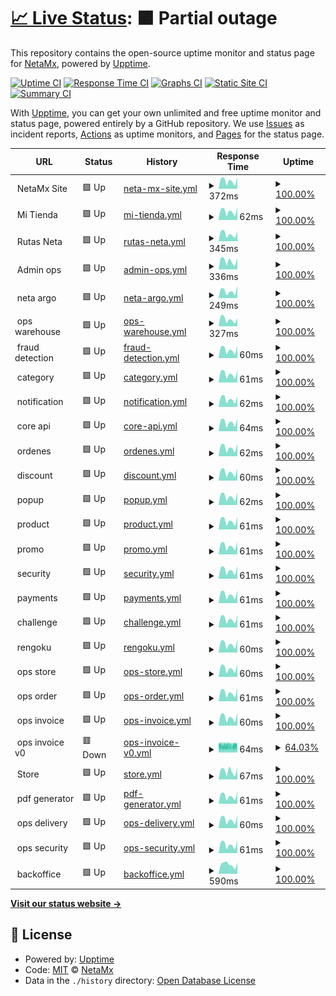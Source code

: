 # [📈 Live Status](https://NetaMx.github.io/upptime-qa): <!--live status--> **🟧 Partial outage**

This repository contains the open-source uptime monitor and status page for [NetaMx](https://neta.mx/), powered by [Upptime](https://github.com/upptime/upptime).

[![Uptime CI](https://github.com/NetaMx/upptime-qa/workflows/Uptime%20CI/badge.svg)](https://github.com/NetaMx/upptime-qa/actions?query=workflow%3A%22Uptime+CI%22)
[![Response Time CI](https://github.com/NetaMx/upptime-qa/workflows/Response%20Time%20CI/badge.svg)](https://github.com/NetaMx/upptime-qa/actions?query=workflow%3A%22Response+Time+CI%22)
[![Graphs CI](https://github.com/NetaMx/upptime-qa/workflows/Graphs%20CI/badge.svg)](https://github.com/NetaMx/upptime-qa/actions?query=workflow%3A%22Graphs+CI%22)
[![Static Site CI](https://github.com/NetaMx/upptime-qa/workflows/Static%20Site%20CI/badge.svg)](https://github.com/NetaMx/upptime-qa/actions?query=workflow%3A%22Static+Site+CI%22)
[![Summary CI](https://github.com/NetaMx/upptime-qa/workflows/Summary%20CI/badge.svg)](https://github.com/NetaMx/upptime-qa/actions?query=workflow%3A%22Summary+CI%22)

With [Upptime](https://upptime.js.org), you can get your own unlimited and free uptime monitor and status page, powered entirely by a GitHub repository. We use [Issues](https://github.com/NetaMx/upptime-qa/issues) as incident reports, [Actions](https://github.com/NetaMx/upptime-qa/actions) as uptime monitors, and [Pages](https://NetaMx.github.io/upptime-qa) for the status page.

<!--start: status pages-->
<!-- This summary is generated by Upptime (https://github.com/upptime/upptime) -->
<!-- Do not edit this manually, your changes will be overwritten -->
<!-- prettier-ignore -->
| URL | Status | History | Response Time | Uptime |
| --- | ------ | ------- | ------------- | ------ |
| <img alt="" src="https://favicons.githubusercontent.com/null" height="13"> NetaMx Site | 🟩 Up | [neta-mx-site.yml](https://github.com/NetaMx/upptime-qa/commits/HEAD/history/neta-mx-site.yml) | <details><summary><img alt="Response time graph" src="./graphs/neta-mx-site/response-time-week.png" height="20"> 372ms</summary><br><a href="https://qa.status.ops.neta.mx/history/neta-mx-site"><img alt="Response time 339" src="https://img.shields.io/endpoint?url=https%3A%2F%2Fraw.githubusercontent.com%2FNetaMx%2Fupptime-qa%2FHEAD%2Fapi%2Fneta-mx-site%2Fresponse-time.json"></a><br><a href="https://qa.status.ops.neta.mx/history/neta-mx-site"><img alt="24-hour response time 515" src="https://img.shields.io/endpoint?url=https%3A%2F%2Fraw.githubusercontent.com%2FNetaMx%2Fupptime-qa%2FHEAD%2Fapi%2Fneta-mx-site%2Fresponse-time-day.json"></a><br><a href="https://qa.status.ops.neta.mx/history/neta-mx-site"><img alt="7-day response time 372" src="https://img.shields.io/endpoint?url=https%3A%2F%2Fraw.githubusercontent.com%2FNetaMx%2Fupptime-qa%2FHEAD%2Fapi%2Fneta-mx-site%2Fresponse-time-week.json"></a><br><a href="https://qa.status.ops.neta.mx/history/neta-mx-site"><img alt="30-day response time 349" src="https://img.shields.io/endpoint?url=https%3A%2F%2Fraw.githubusercontent.com%2FNetaMx%2Fupptime-qa%2FHEAD%2Fapi%2Fneta-mx-site%2Fresponse-time-month.json"></a><br><a href="https://qa.status.ops.neta.mx/history/neta-mx-site"><img alt="1-year response time 339" src="https://img.shields.io/endpoint?url=https%3A%2F%2Fraw.githubusercontent.com%2FNetaMx%2Fupptime-qa%2FHEAD%2Fapi%2Fneta-mx-site%2Fresponse-time-year.json"></a></details> | <details><summary><a href="https://qa.status.ops.neta.mx/history/neta-mx-site">100.00%</a></summary><a href="https://qa.status.ops.neta.mx/history/neta-mx-site"><img alt="All-time uptime 98.05%" src="https://img.shields.io/endpoint?url=https%3A%2F%2Fraw.githubusercontent.com%2FNetaMx%2Fupptime-qa%2FHEAD%2Fapi%2Fneta-mx-site%2Fuptime.json"></a><br><a href="https://qa.status.ops.neta.mx/history/neta-mx-site"><img alt="24-hour uptime 100.00%" src="https://img.shields.io/endpoint?url=https%3A%2F%2Fraw.githubusercontent.com%2FNetaMx%2Fupptime-qa%2FHEAD%2Fapi%2Fneta-mx-site%2Fuptime-day.json"></a><br><a href="https://qa.status.ops.neta.mx/history/neta-mx-site"><img alt="7-day uptime 100.00%" src="https://img.shields.io/endpoint?url=https%3A%2F%2Fraw.githubusercontent.com%2FNetaMx%2Fupptime-qa%2FHEAD%2Fapi%2Fneta-mx-site%2Fuptime-week.json"></a><br><a href="https://qa.status.ops.neta.mx/history/neta-mx-site"><img alt="30-day uptime 100.00%" src="https://img.shields.io/endpoint?url=https%3A%2F%2Fraw.githubusercontent.com%2FNetaMx%2Fupptime-qa%2FHEAD%2Fapi%2Fneta-mx-site%2Fuptime-month.json"></a><br><a href="https://qa.status.ops.neta.mx/history/neta-mx-site"><img alt="1-year uptime 98.05%" src="https://img.shields.io/endpoint?url=https%3A%2F%2Fraw.githubusercontent.com%2FNetaMx%2Fupptime-qa%2FHEAD%2Fapi%2Fneta-mx-site%2Fuptime-year.json"></a></details>
| <img alt="" src="https://favicons.githubusercontent.com/null" height="13"> Mi Tienda | 🟩 Up | [mi-tienda.yml](https://github.com/NetaMx/upptime-qa/commits/HEAD/history/mi-tienda.yml) | <details><summary><img alt="Response time graph" src="./graphs/mi-tienda/response-time-week.png" height="20"> 62ms</summary><br><a href="https://qa.status.ops.neta.mx/history/mi-tienda"><img alt="Response time 63" src="https://img.shields.io/endpoint?url=https%3A%2F%2Fraw.githubusercontent.com%2FNetaMx%2Fupptime-qa%2FHEAD%2Fapi%2Fmi-tienda%2Fresponse-time.json"></a><br><a href="https://qa.status.ops.neta.mx/history/mi-tienda"><img alt="24-hour response time 90" src="https://img.shields.io/endpoint?url=https%3A%2F%2Fraw.githubusercontent.com%2FNetaMx%2Fupptime-qa%2FHEAD%2Fapi%2Fmi-tienda%2Fresponse-time-day.json"></a><br><a href="https://qa.status.ops.neta.mx/history/mi-tienda"><img alt="7-day response time 62" src="https://img.shields.io/endpoint?url=https%3A%2F%2Fraw.githubusercontent.com%2FNetaMx%2Fupptime-qa%2FHEAD%2Fapi%2Fmi-tienda%2Fresponse-time-week.json"></a><br><a href="https://qa.status.ops.neta.mx/history/mi-tienda"><img alt="30-day response time 62" src="https://img.shields.io/endpoint?url=https%3A%2F%2Fraw.githubusercontent.com%2FNetaMx%2Fupptime-qa%2FHEAD%2Fapi%2Fmi-tienda%2Fresponse-time-month.json"></a><br><a href="https://qa.status.ops.neta.mx/history/mi-tienda"><img alt="1-year response time 63" src="https://img.shields.io/endpoint?url=https%3A%2F%2Fraw.githubusercontent.com%2FNetaMx%2Fupptime-qa%2FHEAD%2Fapi%2Fmi-tienda%2Fresponse-time-year.json"></a></details> | <details><summary><a href="https://qa.status.ops.neta.mx/history/mi-tienda">100.00%</a></summary><a href="https://qa.status.ops.neta.mx/history/mi-tienda"><img alt="All-time uptime 94.32%" src="https://img.shields.io/endpoint?url=https%3A%2F%2Fraw.githubusercontent.com%2FNetaMx%2Fupptime-qa%2FHEAD%2Fapi%2Fmi-tienda%2Fuptime.json"></a><br><a href="https://qa.status.ops.neta.mx/history/mi-tienda"><img alt="24-hour uptime 100.00%" src="https://img.shields.io/endpoint?url=https%3A%2F%2Fraw.githubusercontent.com%2FNetaMx%2Fupptime-qa%2FHEAD%2Fapi%2Fmi-tienda%2Fuptime-day.json"></a><br><a href="https://qa.status.ops.neta.mx/history/mi-tienda"><img alt="7-day uptime 100.00%" src="https://img.shields.io/endpoint?url=https%3A%2F%2Fraw.githubusercontent.com%2FNetaMx%2Fupptime-qa%2FHEAD%2Fapi%2Fmi-tienda%2Fuptime-week.json"></a><br><a href="https://qa.status.ops.neta.mx/history/mi-tienda"><img alt="30-day uptime 100.00%" src="https://img.shields.io/endpoint?url=https%3A%2F%2Fraw.githubusercontent.com%2FNetaMx%2Fupptime-qa%2FHEAD%2Fapi%2Fmi-tienda%2Fuptime-month.json"></a><br><a href="https://qa.status.ops.neta.mx/history/mi-tienda"><img alt="1-year uptime 94.32%" src="https://img.shields.io/endpoint?url=https%3A%2F%2Fraw.githubusercontent.com%2FNetaMx%2Fupptime-qa%2FHEAD%2Fapi%2Fmi-tienda%2Fuptime-year.json"></a></details>
| <img alt="" src="https://favicons.githubusercontent.com/null" height="13"> Rutas Neta | 🟩 Up | [rutas-neta.yml](https://github.com/NetaMx/upptime-qa/commits/HEAD/history/rutas-neta.yml) | <details><summary><img alt="Response time graph" src="./graphs/rutas-neta/response-time-week.png" height="20"> 345ms</summary><br><a href="https://qa.status.ops.neta.mx/history/rutas-neta"><img alt="Response time 366" src="https://img.shields.io/endpoint?url=https%3A%2F%2Fraw.githubusercontent.com%2FNetaMx%2Fupptime-qa%2FHEAD%2Fapi%2Frutas-neta%2Fresponse-time.json"></a><br><a href="https://qa.status.ops.neta.mx/history/rutas-neta"><img alt="24-hour response time 468" src="https://img.shields.io/endpoint?url=https%3A%2F%2Fraw.githubusercontent.com%2FNetaMx%2Fupptime-qa%2FHEAD%2Fapi%2Frutas-neta%2Fresponse-time-day.json"></a><br><a href="https://qa.status.ops.neta.mx/history/rutas-neta"><img alt="7-day response time 345" src="https://img.shields.io/endpoint?url=https%3A%2F%2Fraw.githubusercontent.com%2FNetaMx%2Fupptime-qa%2FHEAD%2Fapi%2Frutas-neta%2Fresponse-time-week.json"></a><br><a href="https://qa.status.ops.neta.mx/history/rutas-neta"><img alt="30-day response time 373" src="https://img.shields.io/endpoint?url=https%3A%2F%2Fraw.githubusercontent.com%2FNetaMx%2Fupptime-qa%2FHEAD%2Fapi%2Frutas-neta%2Fresponse-time-month.json"></a><br><a href="https://qa.status.ops.neta.mx/history/rutas-neta"><img alt="1-year response time 366" src="https://img.shields.io/endpoint?url=https%3A%2F%2Fraw.githubusercontent.com%2FNetaMx%2Fupptime-qa%2FHEAD%2Fapi%2Frutas-neta%2Fresponse-time-year.json"></a></details> | <details><summary><a href="https://qa.status.ops.neta.mx/history/rutas-neta">100.00%</a></summary><a href="https://qa.status.ops.neta.mx/history/rutas-neta"><img alt="All-time uptime 95.03%" src="https://img.shields.io/endpoint?url=https%3A%2F%2Fraw.githubusercontent.com%2FNetaMx%2Fupptime-qa%2FHEAD%2Fapi%2Frutas-neta%2Fuptime.json"></a><br><a href="https://qa.status.ops.neta.mx/history/rutas-neta"><img alt="24-hour uptime 100.00%" src="https://img.shields.io/endpoint?url=https%3A%2F%2Fraw.githubusercontent.com%2FNetaMx%2Fupptime-qa%2FHEAD%2Fapi%2Frutas-neta%2Fuptime-day.json"></a><br><a href="https://qa.status.ops.neta.mx/history/rutas-neta"><img alt="7-day uptime 100.00%" src="https://img.shields.io/endpoint?url=https%3A%2F%2Fraw.githubusercontent.com%2FNetaMx%2Fupptime-qa%2FHEAD%2Fapi%2Frutas-neta%2Fuptime-week.json"></a><br><a href="https://qa.status.ops.neta.mx/history/rutas-neta"><img alt="30-day uptime 100.00%" src="https://img.shields.io/endpoint?url=https%3A%2F%2Fraw.githubusercontent.com%2FNetaMx%2Fupptime-qa%2FHEAD%2Fapi%2Frutas-neta%2Fuptime-month.json"></a><br><a href="https://qa.status.ops.neta.mx/history/rutas-neta"><img alt="1-year uptime 95.03%" src="https://img.shields.io/endpoint?url=https%3A%2F%2Fraw.githubusercontent.com%2FNetaMx%2Fupptime-qa%2FHEAD%2Fapi%2Frutas-neta%2Fuptime-year.json"></a></details>
| <img alt="" src="https://favicons.githubusercontent.com/null" height="13"> Admin ops | 🟩 Up | [admin-ops.yml](https://github.com/NetaMx/upptime-qa/commits/HEAD/history/admin-ops.yml) | <details><summary><img alt="Response time graph" src="./graphs/admin-ops/response-time-week.png" height="20"> 336ms</summary><br><a href="https://qa.status.ops.neta.mx/history/admin-ops"><img alt="Response time 338" src="https://img.shields.io/endpoint?url=https%3A%2F%2Fraw.githubusercontent.com%2FNetaMx%2Fupptime-qa%2FHEAD%2Fapi%2Fadmin-ops%2Fresponse-time.json"></a><br><a href="https://qa.status.ops.neta.mx/history/admin-ops"><img alt="24-hour response time 453" src="https://img.shields.io/endpoint?url=https%3A%2F%2Fraw.githubusercontent.com%2FNetaMx%2Fupptime-qa%2FHEAD%2Fapi%2Fadmin-ops%2Fresponse-time-day.json"></a><br><a href="https://qa.status.ops.neta.mx/history/admin-ops"><img alt="7-day response time 336" src="https://img.shields.io/endpoint?url=https%3A%2F%2Fraw.githubusercontent.com%2FNetaMx%2Fupptime-qa%2FHEAD%2Fapi%2Fadmin-ops%2Fresponse-time-week.json"></a><br><a href="https://qa.status.ops.neta.mx/history/admin-ops"><img alt="30-day response time 334" src="https://img.shields.io/endpoint?url=https%3A%2F%2Fraw.githubusercontent.com%2FNetaMx%2Fupptime-qa%2FHEAD%2Fapi%2Fadmin-ops%2Fresponse-time-month.json"></a><br><a href="https://qa.status.ops.neta.mx/history/admin-ops"><img alt="1-year response time 338" src="https://img.shields.io/endpoint?url=https%3A%2F%2Fraw.githubusercontent.com%2FNetaMx%2Fupptime-qa%2FHEAD%2Fapi%2Fadmin-ops%2Fresponse-time-year.json"></a></details> | <details><summary><a href="https://qa.status.ops.neta.mx/history/admin-ops">100.00%</a></summary><a href="https://qa.status.ops.neta.mx/history/admin-ops"><img alt="All-time uptime 95.09%" src="https://img.shields.io/endpoint?url=https%3A%2F%2Fraw.githubusercontent.com%2FNetaMx%2Fupptime-qa%2FHEAD%2Fapi%2Fadmin-ops%2Fuptime.json"></a><br><a href="https://qa.status.ops.neta.mx/history/admin-ops"><img alt="24-hour uptime 100.00%" src="https://img.shields.io/endpoint?url=https%3A%2F%2Fraw.githubusercontent.com%2FNetaMx%2Fupptime-qa%2FHEAD%2Fapi%2Fadmin-ops%2Fuptime-day.json"></a><br><a href="https://qa.status.ops.neta.mx/history/admin-ops"><img alt="7-day uptime 100.00%" src="https://img.shields.io/endpoint?url=https%3A%2F%2Fraw.githubusercontent.com%2FNetaMx%2Fupptime-qa%2FHEAD%2Fapi%2Fadmin-ops%2Fuptime-week.json"></a><br><a href="https://qa.status.ops.neta.mx/history/admin-ops"><img alt="30-day uptime 100.00%" src="https://img.shields.io/endpoint?url=https%3A%2F%2Fraw.githubusercontent.com%2FNetaMx%2Fupptime-qa%2FHEAD%2Fapi%2Fadmin-ops%2Fuptime-month.json"></a><br><a href="https://qa.status.ops.neta.mx/history/admin-ops"><img alt="1-year uptime 95.09%" src="https://img.shields.io/endpoint?url=https%3A%2F%2Fraw.githubusercontent.com%2FNetaMx%2Fupptime-qa%2FHEAD%2Fapi%2Fadmin-ops%2Fuptime-year.json"></a></details>
| <img alt="" src="https://favicons.githubusercontent.com/null" height="13"> neta argo | 🟩 Up | [neta-argo.yml](https://github.com/NetaMx/upptime-qa/commits/HEAD/history/neta-argo.yml) | <details><summary><img alt="Response time graph" src="./graphs/neta-argo/response-time-week.png" height="20"> 249ms</summary><br><a href="https://qa.status.ops.neta.mx/history/neta-argo"><img alt="Response time 236" src="https://img.shields.io/endpoint?url=https%3A%2F%2Fraw.githubusercontent.com%2FNetaMx%2Fupptime-qa%2FHEAD%2Fapi%2Fneta-argo%2Fresponse-time.json"></a><br><a href="https://qa.status.ops.neta.mx/history/neta-argo"><img alt="24-hour response time 431" src="https://img.shields.io/endpoint?url=https%3A%2F%2Fraw.githubusercontent.com%2FNetaMx%2Fupptime-qa%2FHEAD%2Fapi%2Fneta-argo%2Fresponse-time-day.json"></a><br><a href="https://qa.status.ops.neta.mx/history/neta-argo"><img alt="7-day response time 249" src="https://img.shields.io/endpoint?url=https%3A%2F%2Fraw.githubusercontent.com%2FNetaMx%2Fupptime-qa%2FHEAD%2Fapi%2Fneta-argo%2Fresponse-time-week.json"></a><br><a href="https://qa.status.ops.neta.mx/history/neta-argo"><img alt="30-day response time 238" src="https://img.shields.io/endpoint?url=https%3A%2F%2Fraw.githubusercontent.com%2FNetaMx%2Fupptime-qa%2FHEAD%2Fapi%2Fneta-argo%2Fresponse-time-month.json"></a><br><a href="https://qa.status.ops.neta.mx/history/neta-argo"><img alt="1-year response time 236" src="https://img.shields.io/endpoint?url=https%3A%2F%2Fraw.githubusercontent.com%2FNetaMx%2Fupptime-qa%2FHEAD%2Fapi%2Fneta-argo%2Fresponse-time-year.json"></a></details> | <details><summary><a href="https://qa.status.ops.neta.mx/history/neta-argo">100.00%</a></summary><a href="https://qa.status.ops.neta.mx/history/neta-argo"><img alt="All-time uptime 95.31%" src="https://img.shields.io/endpoint?url=https%3A%2F%2Fraw.githubusercontent.com%2FNetaMx%2Fupptime-qa%2FHEAD%2Fapi%2Fneta-argo%2Fuptime.json"></a><br><a href="https://qa.status.ops.neta.mx/history/neta-argo"><img alt="24-hour uptime 100.00%" src="https://img.shields.io/endpoint?url=https%3A%2F%2Fraw.githubusercontent.com%2FNetaMx%2Fupptime-qa%2FHEAD%2Fapi%2Fneta-argo%2Fuptime-day.json"></a><br><a href="https://qa.status.ops.neta.mx/history/neta-argo"><img alt="7-day uptime 100.00%" src="https://img.shields.io/endpoint?url=https%3A%2F%2Fraw.githubusercontent.com%2FNetaMx%2Fupptime-qa%2FHEAD%2Fapi%2Fneta-argo%2Fuptime-week.json"></a><br><a href="https://qa.status.ops.neta.mx/history/neta-argo"><img alt="30-day uptime 100.00%" src="https://img.shields.io/endpoint?url=https%3A%2F%2Fraw.githubusercontent.com%2FNetaMx%2Fupptime-qa%2FHEAD%2Fapi%2Fneta-argo%2Fuptime-month.json"></a><br><a href="https://qa.status.ops.neta.mx/history/neta-argo"><img alt="1-year uptime 95.31%" src="https://img.shields.io/endpoint?url=https%3A%2F%2Fraw.githubusercontent.com%2FNetaMx%2Fupptime-qa%2FHEAD%2Fapi%2Fneta-argo%2Fuptime-year.json"></a></details>
| <img alt="" src="https://favicons.githubusercontent.com/null" height="13"> ops warehouse | 🟩 Up | [ops-warehouse.yml](https://github.com/NetaMx/upptime-qa/commits/HEAD/history/ops-warehouse.yml) | <details><summary><img alt="Response time graph" src="./graphs/ops-warehouse/response-time-week.png" height="20"> 327ms</summary><br><a href="https://qa.status.ops.neta.mx/history/ops-warehouse"><img alt="Response time 321" src="https://img.shields.io/endpoint?url=https%3A%2F%2Fraw.githubusercontent.com%2FNetaMx%2Fupptime-qa%2FHEAD%2Fapi%2Fops-warehouse%2Fresponse-time.json"></a><br><a href="https://qa.status.ops.neta.mx/history/ops-warehouse"><img alt="24-hour response time 386" src="https://img.shields.io/endpoint?url=https%3A%2F%2Fraw.githubusercontent.com%2FNetaMx%2Fupptime-qa%2FHEAD%2Fapi%2Fops-warehouse%2Fresponse-time-day.json"></a><br><a href="https://qa.status.ops.neta.mx/history/ops-warehouse"><img alt="7-day response time 327" src="https://img.shields.io/endpoint?url=https%3A%2F%2Fraw.githubusercontent.com%2FNetaMx%2Fupptime-qa%2FHEAD%2Fapi%2Fops-warehouse%2Fresponse-time-week.json"></a><br><a href="https://qa.status.ops.neta.mx/history/ops-warehouse"><img alt="30-day response time 335" src="https://img.shields.io/endpoint?url=https%3A%2F%2Fraw.githubusercontent.com%2FNetaMx%2Fupptime-qa%2FHEAD%2Fapi%2Fops-warehouse%2Fresponse-time-month.json"></a><br><a href="https://qa.status.ops.neta.mx/history/ops-warehouse"><img alt="1-year response time 321" src="https://img.shields.io/endpoint?url=https%3A%2F%2Fraw.githubusercontent.com%2FNetaMx%2Fupptime-qa%2FHEAD%2Fapi%2Fops-warehouse%2Fresponse-time-year.json"></a></details> | <details><summary><a href="https://qa.status.ops.neta.mx/history/ops-warehouse">100.00%</a></summary><a href="https://qa.status.ops.neta.mx/history/ops-warehouse"><img alt="All-time uptime 64.18%" src="https://img.shields.io/endpoint?url=https%3A%2F%2Fraw.githubusercontent.com%2FNetaMx%2Fupptime-qa%2FHEAD%2Fapi%2Fops-warehouse%2Fuptime.json"></a><br><a href="https://qa.status.ops.neta.mx/history/ops-warehouse"><img alt="24-hour uptime 100.00%" src="https://img.shields.io/endpoint?url=https%3A%2F%2Fraw.githubusercontent.com%2FNetaMx%2Fupptime-qa%2FHEAD%2Fapi%2Fops-warehouse%2Fuptime-day.json"></a><br><a href="https://qa.status.ops.neta.mx/history/ops-warehouse"><img alt="7-day uptime 100.00%" src="https://img.shields.io/endpoint?url=https%3A%2F%2Fraw.githubusercontent.com%2FNetaMx%2Fupptime-qa%2FHEAD%2Fapi%2Fops-warehouse%2Fuptime-week.json"></a><br><a href="https://qa.status.ops.neta.mx/history/ops-warehouse"><img alt="30-day uptime 88.69%" src="https://img.shields.io/endpoint?url=https%3A%2F%2Fraw.githubusercontent.com%2FNetaMx%2Fupptime-qa%2FHEAD%2Fapi%2Fops-warehouse%2Fuptime-month.json"></a><br><a href="https://qa.status.ops.neta.mx/history/ops-warehouse"><img alt="1-year uptime 64.18%" src="https://img.shields.io/endpoint?url=https%3A%2F%2Fraw.githubusercontent.com%2FNetaMx%2Fupptime-qa%2FHEAD%2Fapi%2Fops-warehouse%2Fuptime-year.json"></a></details>
| <img alt="" src="https://favicons.githubusercontent.com/null" height="13"> fraud detection | 🟩 Up | [fraud-detection.yml](https://github.com/NetaMx/upptime-qa/commits/HEAD/history/fraud-detection.yml) | <details><summary><img alt="Response time graph" src="./graphs/fraud-detection/response-time-week.png" height="20"> 60ms</summary><br><a href="https://qa.status.ops.neta.mx/history/fraud-detection"><img alt="Response time 61" src="https://img.shields.io/endpoint?url=https%3A%2F%2Fraw.githubusercontent.com%2FNetaMx%2Fupptime-qa%2FHEAD%2Fapi%2Ffraud-detection%2Fresponse-time.json"></a><br><a href="https://qa.status.ops.neta.mx/history/fraud-detection"><img alt="24-hour response time 87" src="https://img.shields.io/endpoint?url=https%3A%2F%2Fraw.githubusercontent.com%2FNetaMx%2Fupptime-qa%2FHEAD%2Fapi%2Ffraud-detection%2Fresponse-time-day.json"></a><br><a href="https://qa.status.ops.neta.mx/history/fraud-detection"><img alt="7-day response time 60" src="https://img.shields.io/endpoint?url=https%3A%2F%2Fraw.githubusercontent.com%2FNetaMx%2Fupptime-qa%2FHEAD%2Fapi%2Ffraud-detection%2Fresponse-time-week.json"></a><br><a href="https://qa.status.ops.neta.mx/history/fraud-detection"><img alt="30-day response time 62" src="https://img.shields.io/endpoint?url=https%3A%2F%2Fraw.githubusercontent.com%2FNetaMx%2Fupptime-qa%2FHEAD%2Fapi%2Ffraud-detection%2Fresponse-time-month.json"></a><br><a href="https://qa.status.ops.neta.mx/history/fraud-detection"><img alt="1-year response time 61" src="https://img.shields.io/endpoint?url=https%3A%2F%2Fraw.githubusercontent.com%2FNetaMx%2Fupptime-qa%2FHEAD%2Fapi%2Ffraud-detection%2Fresponse-time-year.json"></a></details> | <details><summary><a href="https://qa.status.ops.neta.mx/history/fraud-detection">100.00%</a></summary><a href="https://qa.status.ops.neta.mx/history/fraud-detection"><img alt="All-time uptime 62.34%" src="https://img.shields.io/endpoint?url=https%3A%2F%2Fraw.githubusercontent.com%2FNetaMx%2Fupptime-qa%2FHEAD%2Fapi%2Ffraud-detection%2Fuptime.json"></a><br><a href="https://qa.status.ops.neta.mx/history/fraud-detection"><img alt="24-hour uptime 100.00%" src="https://img.shields.io/endpoint?url=https%3A%2F%2Fraw.githubusercontent.com%2FNetaMx%2Fupptime-qa%2FHEAD%2Fapi%2Ffraud-detection%2Fuptime-day.json"></a><br><a href="https://qa.status.ops.neta.mx/history/fraud-detection"><img alt="7-day uptime 100.00%" src="https://img.shields.io/endpoint?url=https%3A%2F%2Fraw.githubusercontent.com%2FNetaMx%2Fupptime-qa%2FHEAD%2Fapi%2Ffraud-detection%2Fuptime-week.json"></a><br><a href="https://qa.status.ops.neta.mx/history/fraud-detection"><img alt="30-day uptime 86.37%" src="https://img.shields.io/endpoint?url=https%3A%2F%2Fraw.githubusercontent.com%2FNetaMx%2Fupptime-qa%2FHEAD%2Fapi%2Ffraud-detection%2Fuptime-month.json"></a><br><a href="https://qa.status.ops.neta.mx/history/fraud-detection"><img alt="1-year uptime 62.34%" src="https://img.shields.io/endpoint?url=https%3A%2F%2Fraw.githubusercontent.com%2FNetaMx%2Fupptime-qa%2FHEAD%2Fapi%2Ffraud-detection%2Fuptime-year.json"></a></details>
| <img alt="" src="https://favicons.githubusercontent.com/null" height="13"> category | 🟩 Up | [category.yml](https://github.com/NetaMx/upptime-qa/commits/HEAD/history/category.yml) | <details><summary><img alt="Response time graph" src="./graphs/category/response-time-week.png" height="20"> 61ms</summary><br><a href="https://qa.status.ops.neta.mx/history/category"><img alt="Response time 65" src="https://img.shields.io/endpoint?url=https%3A%2F%2Fraw.githubusercontent.com%2FNetaMx%2Fupptime-qa%2FHEAD%2Fapi%2Fcategory%2Fresponse-time.json"></a><br><a href="https://qa.status.ops.neta.mx/history/category"><img alt="24-hour response time 86" src="https://img.shields.io/endpoint?url=https%3A%2F%2Fraw.githubusercontent.com%2FNetaMx%2Fupptime-qa%2FHEAD%2Fapi%2Fcategory%2Fresponse-time-day.json"></a><br><a href="https://qa.status.ops.neta.mx/history/category"><img alt="7-day response time 61" src="https://img.shields.io/endpoint?url=https%3A%2F%2Fraw.githubusercontent.com%2FNetaMx%2Fupptime-qa%2FHEAD%2Fapi%2Fcategory%2Fresponse-time-week.json"></a><br><a href="https://qa.status.ops.neta.mx/history/category"><img alt="30-day response time 63" src="https://img.shields.io/endpoint?url=https%3A%2F%2Fraw.githubusercontent.com%2FNetaMx%2Fupptime-qa%2FHEAD%2Fapi%2Fcategory%2Fresponse-time-month.json"></a><br><a href="https://qa.status.ops.neta.mx/history/category"><img alt="1-year response time 65" src="https://img.shields.io/endpoint?url=https%3A%2F%2Fraw.githubusercontent.com%2FNetaMx%2Fupptime-qa%2FHEAD%2Fapi%2Fcategory%2Fresponse-time-year.json"></a></details> | <details><summary><a href="https://qa.status.ops.neta.mx/history/category">100.00%</a></summary><a href="https://qa.status.ops.neta.mx/history/category"><img alt="All-time uptime 95.30%" src="https://img.shields.io/endpoint?url=https%3A%2F%2Fraw.githubusercontent.com%2FNetaMx%2Fupptime-qa%2FHEAD%2Fapi%2Fcategory%2Fuptime.json"></a><br><a href="https://qa.status.ops.neta.mx/history/category"><img alt="24-hour uptime 100.00%" src="https://img.shields.io/endpoint?url=https%3A%2F%2Fraw.githubusercontent.com%2FNetaMx%2Fupptime-qa%2FHEAD%2Fapi%2Fcategory%2Fuptime-day.json"></a><br><a href="https://qa.status.ops.neta.mx/history/category"><img alt="7-day uptime 100.00%" src="https://img.shields.io/endpoint?url=https%3A%2F%2Fraw.githubusercontent.com%2FNetaMx%2Fupptime-qa%2FHEAD%2Fapi%2Fcategory%2Fuptime-week.json"></a><br><a href="https://qa.status.ops.neta.mx/history/category"><img alt="30-day uptime 100.00%" src="https://img.shields.io/endpoint?url=https%3A%2F%2Fraw.githubusercontent.com%2FNetaMx%2Fupptime-qa%2FHEAD%2Fapi%2Fcategory%2Fuptime-month.json"></a><br><a href="https://qa.status.ops.neta.mx/history/category"><img alt="1-year uptime 95.30%" src="https://img.shields.io/endpoint?url=https%3A%2F%2Fraw.githubusercontent.com%2FNetaMx%2Fupptime-qa%2FHEAD%2Fapi%2Fcategory%2Fuptime-year.json"></a></details>
| <img alt="" src="https://favicons.githubusercontent.com/null" height="13"> notification | 🟩 Up | [notification.yml](https://github.com/NetaMx/upptime-qa/commits/HEAD/history/notification.yml) | <details><summary><img alt="Response time graph" src="./graphs/notification/response-time-week.png" height="20"> 62ms</summary><br><a href="https://qa.status.ops.neta.mx/history/notification"><img alt="Response time 66" src="https://img.shields.io/endpoint?url=https%3A%2F%2Fraw.githubusercontent.com%2FNetaMx%2Fupptime-qa%2FHEAD%2Fapi%2Fnotification%2Fresponse-time.json"></a><br><a href="https://qa.status.ops.neta.mx/history/notification"><img alt="24-hour response time 85" src="https://img.shields.io/endpoint?url=https%3A%2F%2Fraw.githubusercontent.com%2FNetaMx%2Fupptime-qa%2FHEAD%2Fapi%2Fnotification%2Fresponse-time-day.json"></a><br><a href="https://qa.status.ops.neta.mx/history/notification"><img alt="7-day response time 62" src="https://img.shields.io/endpoint?url=https%3A%2F%2Fraw.githubusercontent.com%2FNetaMx%2Fupptime-qa%2FHEAD%2Fapi%2Fnotification%2Fresponse-time-week.json"></a><br><a href="https://qa.status.ops.neta.mx/history/notification"><img alt="30-day response time 63" src="https://img.shields.io/endpoint?url=https%3A%2F%2Fraw.githubusercontent.com%2FNetaMx%2Fupptime-qa%2FHEAD%2Fapi%2Fnotification%2Fresponse-time-month.json"></a><br><a href="https://qa.status.ops.neta.mx/history/notification"><img alt="1-year response time 66" src="https://img.shields.io/endpoint?url=https%3A%2F%2Fraw.githubusercontent.com%2FNetaMx%2Fupptime-qa%2FHEAD%2Fapi%2Fnotification%2Fresponse-time-year.json"></a></details> | <details><summary><a href="https://qa.status.ops.neta.mx/history/notification">100.00%</a></summary><a href="https://qa.status.ops.neta.mx/history/notification"><img alt="All-time uptime 95.30%" src="https://img.shields.io/endpoint?url=https%3A%2F%2Fraw.githubusercontent.com%2FNetaMx%2Fupptime-qa%2FHEAD%2Fapi%2Fnotification%2Fuptime.json"></a><br><a href="https://qa.status.ops.neta.mx/history/notification"><img alt="24-hour uptime 100.00%" src="https://img.shields.io/endpoint?url=https%3A%2F%2Fraw.githubusercontent.com%2FNetaMx%2Fupptime-qa%2FHEAD%2Fapi%2Fnotification%2Fuptime-day.json"></a><br><a href="https://qa.status.ops.neta.mx/history/notification"><img alt="7-day uptime 100.00%" src="https://img.shields.io/endpoint?url=https%3A%2F%2Fraw.githubusercontent.com%2FNetaMx%2Fupptime-qa%2FHEAD%2Fapi%2Fnotification%2Fuptime-week.json"></a><br><a href="https://qa.status.ops.neta.mx/history/notification"><img alt="30-day uptime 100.00%" src="https://img.shields.io/endpoint?url=https%3A%2F%2Fraw.githubusercontent.com%2FNetaMx%2Fupptime-qa%2FHEAD%2Fapi%2Fnotification%2Fuptime-month.json"></a><br><a href="https://qa.status.ops.neta.mx/history/notification"><img alt="1-year uptime 95.30%" src="https://img.shields.io/endpoint?url=https%3A%2F%2Fraw.githubusercontent.com%2FNetaMx%2Fupptime-qa%2FHEAD%2Fapi%2Fnotification%2Fuptime-year.json"></a></details>
| <img alt="" src="https://favicons.githubusercontent.com/null" height="13"> core api | 🟩 Up | [core-api.yml](https://github.com/NetaMx/upptime-qa/commits/HEAD/history/core-api.yml) | <details><summary><img alt="Response time graph" src="./graphs/core-api/response-time-week.png" height="20"> 64ms</summary><br><a href="https://qa.status.ops.neta.mx/history/core-api"><img alt="Response time 98" src="https://img.shields.io/endpoint?url=https%3A%2F%2Fraw.githubusercontent.com%2FNetaMx%2Fupptime-qa%2FHEAD%2Fapi%2Fcore-api%2Fresponse-time.json"></a><br><a href="https://qa.status.ops.neta.mx/history/core-api"><img alt="24-hour response time 88" src="https://img.shields.io/endpoint?url=https%3A%2F%2Fraw.githubusercontent.com%2FNetaMx%2Fupptime-qa%2FHEAD%2Fapi%2Fcore-api%2Fresponse-time-day.json"></a><br><a href="https://qa.status.ops.neta.mx/history/core-api"><img alt="7-day response time 64" src="https://img.shields.io/endpoint?url=https%3A%2F%2Fraw.githubusercontent.com%2FNetaMx%2Fupptime-qa%2FHEAD%2Fapi%2Fcore-api%2Fresponse-time-week.json"></a><br><a href="https://qa.status.ops.neta.mx/history/core-api"><img alt="30-day response time 84" src="https://img.shields.io/endpoint?url=https%3A%2F%2Fraw.githubusercontent.com%2FNetaMx%2Fupptime-qa%2FHEAD%2Fapi%2Fcore-api%2Fresponse-time-month.json"></a><br><a href="https://qa.status.ops.neta.mx/history/core-api"><img alt="1-year response time 98" src="https://img.shields.io/endpoint?url=https%3A%2F%2Fraw.githubusercontent.com%2FNetaMx%2Fupptime-qa%2FHEAD%2Fapi%2Fcore-api%2Fresponse-time-year.json"></a></details> | <details><summary><a href="https://qa.status.ops.neta.mx/history/core-api">100.00%</a></summary><a href="https://qa.status.ops.neta.mx/history/core-api"><img alt="All-time uptime 94.68%" src="https://img.shields.io/endpoint?url=https%3A%2F%2Fraw.githubusercontent.com%2FNetaMx%2Fupptime-qa%2FHEAD%2Fapi%2Fcore-api%2Fuptime.json"></a><br><a href="https://qa.status.ops.neta.mx/history/core-api"><img alt="24-hour uptime 100.00%" src="https://img.shields.io/endpoint?url=https%3A%2F%2Fraw.githubusercontent.com%2FNetaMx%2Fupptime-qa%2FHEAD%2Fapi%2Fcore-api%2Fuptime-day.json"></a><br><a href="https://qa.status.ops.neta.mx/history/core-api"><img alt="7-day uptime 100.00%" src="https://img.shields.io/endpoint?url=https%3A%2F%2Fraw.githubusercontent.com%2FNetaMx%2Fupptime-qa%2FHEAD%2Fapi%2Fcore-api%2Fuptime-week.json"></a><br><a href="https://qa.status.ops.neta.mx/history/core-api"><img alt="30-day uptime 100.00%" src="https://img.shields.io/endpoint?url=https%3A%2F%2Fraw.githubusercontent.com%2FNetaMx%2Fupptime-qa%2FHEAD%2Fapi%2Fcore-api%2Fuptime-month.json"></a><br><a href="https://qa.status.ops.neta.mx/history/core-api"><img alt="1-year uptime 94.68%" src="https://img.shields.io/endpoint?url=https%3A%2F%2Fraw.githubusercontent.com%2FNetaMx%2Fupptime-qa%2FHEAD%2Fapi%2Fcore-api%2Fuptime-year.json"></a></details>
| <img alt="" src="https://favicons.githubusercontent.com/null" height="13"> ordenes | 🟩 Up | [ordenes.yml](https://github.com/NetaMx/upptime-qa/commits/HEAD/history/ordenes.yml) | <details><summary><img alt="Response time graph" src="./graphs/ordenes/response-time-week.png" height="20"> 62ms</summary><br><a href="https://qa.status.ops.neta.mx/history/ordenes"><img alt="Response time 64" src="https://img.shields.io/endpoint?url=https%3A%2F%2Fraw.githubusercontent.com%2FNetaMx%2Fupptime-qa%2FHEAD%2Fapi%2Fordenes%2Fresponse-time.json"></a><br><a href="https://qa.status.ops.neta.mx/history/ordenes"><img alt="24-hour response time 90" src="https://img.shields.io/endpoint?url=https%3A%2F%2Fraw.githubusercontent.com%2FNetaMx%2Fupptime-qa%2FHEAD%2Fapi%2Fordenes%2Fresponse-time-day.json"></a><br><a href="https://qa.status.ops.neta.mx/history/ordenes"><img alt="7-day response time 62" src="https://img.shields.io/endpoint?url=https%3A%2F%2Fraw.githubusercontent.com%2FNetaMx%2Fupptime-qa%2FHEAD%2Fapi%2Fordenes%2Fresponse-time-week.json"></a><br><a href="https://qa.status.ops.neta.mx/history/ordenes"><img alt="30-day response time 63" src="https://img.shields.io/endpoint?url=https%3A%2F%2Fraw.githubusercontent.com%2FNetaMx%2Fupptime-qa%2FHEAD%2Fapi%2Fordenes%2Fresponse-time-month.json"></a><br><a href="https://qa.status.ops.neta.mx/history/ordenes"><img alt="1-year response time 64" src="https://img.shields.io/endpoint?url=https%3A%2F%2Fraw.githubusercontent.com%2FNetaMx%2Fupptime-qa%2FHEAD%2Fapi%2Fordenes%2Fresponse-time-year.json"></a></details> | <details><summary><a href="https://qa.status.ops.neta.mx/history/ordenes">100.00%</a></summary><a href="https://qa.status.ops.neta.mx/history/ordenes"><img alt="All-time uptime 94.68%" src="https://img.shields.io/endpoint?url=https%3A%2F%2Fraw.githubusercontent.com%2FNetaMx%2Fupptime-qa%2FHEAD%2Fapi%2Fordenes%2Fuptime.json"></a><br><a href="https://qa.status.ops.neta.mx/history/ordenes"><img alt="24-hour uptime 100.00%" src="https://img.shields.io/endpoint?url=https%3A%2F%2Fraw.githubusercontent.com%2FNetaMx%2Fupptime-qa%2FHEAD%2Fapi%2Fordenes%2Fuptime-day.json"></a><br><a href="https://qa.status.ops.neta.mx/history/ordenes"><img alt="7-day uptime 100.00%" src="https://img.shields.io/endpoint?url=https%3A%2F%2Fraw.githubusercontent.com%2FNetaMx%2Fupptime-qa%2FHEAD%2Fapi%2Fordenes%2Fuptime-week.json"></a><br><a href="https://qa.status.ops.neta.mx/history/ordenes"><img alt="30-day uptime 100.00%" src="https://img.shields.io/endpoint?url=https%3A%2F%2Fraw.githubusercontent.com%2FNetaMx%2Fupptime-qa%2FHEAD%2Fapi%2Fordenes%2Fuptime-month.json"></a><br><a href="https://qa.status.ops.neta.mx/history/ordenes"><img alt="1-year uptime 94.68%" src="https://img.shields.io/endpoint?url=https%3A%2F%2Fraw.githubusercontent.com%2FNetaMx%2Fupptime-qa%2FHEAD%2Fapi%2Fordenes%2Fuptime-year.json"></a></details>
| <img alt="" src="https://favicons.githubusercontent.com/null" height="13"> discount | 🟩 Up | [discount.yml](https://github.com/NetaMx/upptime-qa/commits/HEAD/history/discount.yml) | <details><summary><img alt="Response time graph" src="./graphs/discount/response-time-week.png" height="20"> 60ms</summary><br><a href="https://qa.status.ops.neta.mx/history/discount"><img alt="Response time 63" src="https://img.shields.io/endpoint?url=https%3A%2F%2Fraw.githubusercontent.com%2FNetaMx%2Fupptime-qa%2FHEAD%2Fapi%2Fdiscount%2Fresponse-time.json"></a><br><a href="https://qa.status.ops.neta.mx/history/discount"><img alt="24-hour response time 86" src="https://img.shields.io/endpoint?url=https%3A%2F%2Fraw.githubusercontent.com%2FNetaMx%2Fupptime-qa%2FHEAD%2Fapi%2Fdiscount%2Fresponse-time-day.json"></a><br><a href="https://qa.status.ops.neta.mx/history/discount"><img alt="7-day response time 60" src="https://img.shields.io/endpoint?url=https%3A%2F%2Fraw.githubusercontent.com%2FNetaMx%2Fupptime-qa%2FHEAD%2Fapi%2Fdiscount%2Fresponse-time-week.json"></a><br><a href="https://qa.status.ops.neta.mx/history/discount"><img alt="30-day response time 62" src="https://img.shields.io/endpoint?url=https%3A%2F%2Fraw.githubusercontent.com%2FNetaMx%2Fupptime-qa%2FHEAD%2Fapi%2Fdiscount%2Fresponse-time-month.json"></a><br><a href="https://qa.status.ops.neta.mx/history/discount"><img alt="1-year response time 63" src="https://img.shields.io/endpoint?url=https%3A%2F%2Fraw.githubusercontent.com%2FNetaMx%2Fupptime-qa%2FHEAD%2Fapi%2Fdiscount%2Fresponse-time-year.json"></a></details> | <details><summary><a href="https://qa.status.ops.neta.mx/history/discount">100.00%</a></summary><a href="https://qa.status.ops.neta.mx/history/discount"><img alt="All-time uptime 95.30%" src="https://img.shields.io/endpoint?url=https%3A%2F%2Fraw.githubusercontent.com%2FNetaMx%2Fupptime-qa%2FHEAD%2Fapi%2Fdiscount%2Fuptime.json"></a><br><a href="https://qa.status.ops.neta.mx/history/discount"><img alt="24-hour uptime 100.00%" src="https://img.shields.io/endpoint?url=https%3A%2F%2Fraw.githubusercontent.com%2FNetaMx%2Fupptime-qa%2FHEAD%2Fapi%2Fdiscount%2Fuptime-day.json"></a><br><a href="https://qa.status.ops.neta.mx/history/discount"><img alt="7-day uptime 100.00%" src="https://img.shields.io/endpoint?url=https%3A%2F%2Fraw.githubusercontent.com%2FNetaMx%2Fupptime-qa%2FHEAD%2Fapi%2Fdiscount%2Fuptime-week.json"></a><br><a href="https://qa.status.ops.neta.mx/history/discount"><img alt="30-day uptime 100.00%" src="https://img.shields.io/endpoint?url=https%3A%2F%2Fraw.githubusercontent.com%2FNetaMx%2Fupptime-qa%2FHEAD%2Fapi%2Fdiscount%2Fuptime-month.json"></a><br><a href="https://qa.status.ops.neta.mx/history/discount"><img alt="1-year uptime 95.30%" src="https://img.shields.io/endpoint?url=https%3A%2F%2Fraw.githubusercontent.com%2FNetaMx%2Fupptime-qa%2FHEAD%2Fapi%2Fdiscount%2Fuptime-year.json"></a></details>
| <img alt="" src="https://favicons.githubusercontent.com/null" height="13"> popup | 🟩 Up | [popup.yml](https://github.com/NetaMx/upptime-qa/commits/HEAD/history/popup.yml) | <details><summary><img alt="Response time graph" src="./graphs/popup/response-time-week.png" height="20"> 62ms</summary><br><a href="https://qa.status.ops.neta.mx/history/popup"><img alt="Response time 66" src="https://img.shields.io/endpoint?url=https%3A%2F%2Fraw.githubusercontent.com%2FNetaMx%2Fupptime-qa%2FHEAD%2Fapi%2Fpopup%2Fresponse-time.json"></a><br><a href="https://qa.status.ops.neta.mx/history/popup"><img alt="24-hour response time 89" src="https://img.shields.io/endpoint?url=https%3A%2F%2Fraw.githubusercontent.com%2FNetaMx%2Fupptime-qa%2FHEAD%2Fapi%2Fpopup%2Fresponse-time-day.json"></a><br><a href="https://qa.status.ops.neta.mx/history/popup"><img alt="7-day response time 62" src="https://img.shields.io/endpoint?url=https%3A%2F%2Fraw.githubusercontent.com%2FNetaMx%2Fupptime-qa%2FHEAD%2Fapi%2Fpopup%2Fresponse-time-week.json"></a><br><a href="https://qa.status.ops.neta.mx/history/popup"><img alt="30-day response time 64" src="https://img.shields.io/endpoint?url=https%3A%2F%2Fraw.githubusercontent.com%2FNetaMx%2Fupptime-qa%2FHEAD%2Fapi%2Fpopup%2Fresponse-time-month.json"></a><br><a href="https://qa.status.ops.neta.mx/history/popup"><img alt="1-year response time 66" src="https://img.shields.io/endpoint?url=https%3A%2F%2Fraw.githubusercontent.com%2FNetaMx%2Fupptime-qa%2FHEAD%2Fapi%2Fpopup%2Fresponse-time-year.json"></a></details> | <details><summary><a href="https://qa.status.ops.neta.mx/history/popup">100.00%</a></summary><a href="https://qa.status.ops.neta.mx/history/popup"><img alt="All-time uptime 95.30%" src="https://img.shields.io/endpoint?url=https%3A%2F%2Fraw.githubusercontent.com%2FNetaMx%2Fupptime-qa%2FHEAD%2Fapi%2Fpopup%2Fuptime.json"></a><br><a href="https://qa.status.ops.neta.mx/history/popup"><img alt="24-hour uptime 100.00%" src="https://img.shields.io/endpoint?url=https%3A%2F%2Fraw.githubusercontent.com%2FNetaMx%2Fupptime-qa%2FHEAD%2Fapi%2Fpopup%2Fuptime-day.json"></a><br><a href="https://qa.status.ops.neta.mx/history/popup"><img alt="7-day uptime 100.00%" src="https://img.shields.io/endpoint?url=https%3A%2F%2Fraw.githubusercontent.com%2FNetaMx%2Fupptime-qa%2FHEAD%2Fapi%2Fpopup%2Fuptime-week.json"></a><br><a href="https://qa.status.ops.neta.mx/history/popup"><img alt="30-day uptime 100.00%" src="https://img.shields.io/endpoint?url=https%3A%2F%2Fraw.githubusercontent.com%2FNetaMx%2Fupptime-qa%2FHEAD%2Fapi%2Fpopup%2Fuptime-month.json"></a><br><a href="https://qa.status.ops.neta.mx/history/popup"><img alt="1-year uptime 95.30%" src="https://img.shields.io/endpoint?url=https%3A%2F%2Fraw.githubusercontent.com%2FNetaMx%2Fupptime-qa%2FHEAD%2Fapi%2Fpopup%2Fuptime-year.json"></a></details>
| <img alt="" src="https://favicons.githubusercontent.com/null" height="13"> product | 🟩 Up | [product.yml](https://github.com/NetaMx/upptime-qa/commits/HEAD/history/product.yml) | <details><summary><img alt="Response time graph" src="./graphs/product/response-time-week.png" height="20"> 61ms</summary><br><a href="https://qa.status.ops.neta.mx/history/product"><img alt="Response time 65" src="https://img.shields.io/endpoint?url=https%3A%2F%2Fraw.githubusercontent.com%2FNetaMx%2Fupptime-qa%2FHEAD%2Fapi%2Fproduct%2Fresponse-time.json"></a><br><a href="https://qa.status.ops.neta.mx/history/product"><img alt="24-hour response time 88" src="https://img.shields.io/endpoint?url=https%3A%2F%2Fraw.githubusercontent.com%2FNetaMx%2Fupptime-qa%2FHEAD%2Fapi%2Fproduct%2Fresponse-time-day.json"></a><br><a href="https://qa.status.ops.neta.mx/history/product"><img alt="7-day response time 61" src="https://img.shields.io/endpoint?url=https%3A%2F%2Fraw.githubusercontent.com%2FNetaMx%2Fupptime-qa%2FHEAD%2Fapi%2Fproduct%2Fresponse-time-week.json"></a><br><a href="https://qa.status.ops.neta.mx/history/product"><img alt="30-day response time 62" src="https://img.shields.io/endpoint?url=https%3A%2F%2Fraw.githubusercontent.com%2FNetaMx%2Fupptime-qa%2FHEAD%2Fapi%2Fproduct%2Fresponse-time-month.json"></a><br><a href="https://qa.status.ops.neta.mx/history/product"><img alt="1-year response time 65" src="https://img.shields.io/endpoint?url=https%3A%2F%2Fraw.githubusercontent.com%2FNetaMx%2Fupptime-qa%2FHEAD%2Fapi%2Fproduct%2Fresponse-time-year.json"></a></details> | <details><summary><a href="https://qa.status.ops.neta.mx/history/product">100.00%</a></summary><a href="https://qa.status.ops.neta.mx/history/product"><img alt="All-time uptime 95.30%" src="https://img.shields.io/endpoint?url=https%3A%2F%2Fraw.githubusercontent.com%2FNetaMx%2Fupptime-qa%2FHEAD%2Fapi%2Fproduct%2Fuptime.json"></a><br><a href="https://qa.status.ops.neta.mx/history/product"><img alt="24-hour uptime 100.00%" src="https://img.shields.io/endpoint?url=https%3A%2F%2Fraw.githubusercontent.com%2FNetaMx%2Fupptime-qa%2FHEAD%2Fapi%2Fproduct%2Fuptime-day.json"></a><br><a href="https://qa.status.ops.neta.mx/history/product"><img alt="7-day uptime 100.00%" src="https://img.shields.io/endpoint?url=https%3A%2F%2Fraw.githubusercontent.com%2FNetaMx%2Fupptime-qa%2FHEAD%2Fapi%2Fproduct%2Fuptime-week.json"></a><br><a href="https://qa.status.ops.neta.mx/history/product"><img alt="30-day uptime 100.00%" src="https://img.shields.io/endpoint?url=https%3A%2F%2Fraw.githubusercontent.com%2FNetaMx%2Fupptime-qa%2FHEAD%2Fapi%2Fproduct%2Fuptime-month.json"></a><br><a href="https://qa.status.ops.neta.mx/history/product"><img alt="1-year uptime 95.30%" src="https://img.shields.io/endpoint?url=https%3A%2F%2Fraw.githubusercontent.com%2FNetaMx%2Fupptime-qa%2FHEAD%2Fapi%2Fproduct%2Fuptime-year.json"></a></details>
| <img alt="" src="https://favicons.githubusercontent.com/null" height="13"> promo | 🟩 Up | [promo.yml](https://github.com/NetaMx/upptime-qa/commits/HEAD/history/promo.yml) | <details><summary><img alt="Response time graph" src="./graphs/promo/response-time-week.png" height="20"> 61ms</summary><br><a href="https://qa.status.ops.neta.mx/history/promo"><img alt="Response time 65" src="https://img.shields.io/endpoint?url=https%3A%2F%2Fraw.githubusercontent.com%2FNetaMx%2Fupptime-qa%2FHEAD%2Fapi%2Fpromo%2Fresponse-time.json"></a><br><a href="https://qa.status.ops.neta.mx/history/promo"><img alt="24-hour response time 85" src="https://img.shields.io/endpoint?url=https%3A%2F%2Fraw.githubusercontent.com%2FNetaMx%2Fupptime-qa%2FHEAD%2Fapi%2Fpromo%2Fresponse-time-day.json"></a><br><a href="https://qa.status.ops.neta.mx/history/promo"><img alt="7-day response time 61" src="https://img.shields.io/endpoint?url=https%3A%2F%2Fraw.githubusercontent.com%2FNetaMx%2Fupptime-qa%2FHEAD%2Fapi%2Fpromo%2Fresponse-time-week.json"></a><br><a href="https://qa.status.ops.neta.mx/history/promo"><img alt="30-day response time 62" src="https://img.shields.io/endpoint?url=https%3A%2F%2Fraw.githubusercontent.com%2FNetaMx%2Fupptime-qa%2FHEAD%2Fapi%2Fpromo%2Fresponse-time-month.json"></a><br><a href="https://qa.status.ops.neta.mx/history/promo"><img alt="1-year response time 65" src="https://img.shields.io/endpoint?url=https%3A%2F%2Fraw.githubusercontent.com%2FNetaMx%2Fupptime-qa%2FHEAD%2Fapi%2Fpromo%2Fresponse-time-year.json"></a></details> | <details><summary><a href="https://qa.status.ops.neta.mx/history/promo">100.00%</a></summary><a href="https://qa.status.ops.neta.mx/history/promo"><img alt="All-time uptime 95.30%" src="https://img.shields.io/endpoint?url=https%3A%2F%2Fraw.githubusercontent.com%2FNetaMx%2Fupptime-qa%2FHEAD%2Fapi%2Fpromo%2Fuptime.json"></a><br><a href="https://qa.status.ops.neta.mx/history/promo"><img alt="24-hour uptime 100.00%" src="https://img.shields.io/endpoint?url=https%3A%2F%2Fraw.githubusercontent.com%2FNetaMx%2Fupptime-qa%2FHEAD%2Fapi%2Fpromo%2Fuptime-day.json"></a><br><a href="https://qa.status.ops.neta.mx/history/promo"><img alt="7-day uptime 100.00%" src="https://img.shields.io/endpoint?url=https%3A%2F%2Fraw.githubusercontent.com%2FNetaMx%2Fupptime-qa%2FHEAD%2Fapi%2Fpromo%2Fuptime-week.json"></a><br><a href="https://qa.status.ops.neta.mx/history/promo"><img alt="30-day uptime 100.00%" src="https://img.shields.io/endpoint?url=https%3A%2F%2Fraw.githubusercontent.com%2FNetaMx%2Fupptime-qa%2FHEAD%2Fapi%2Fpromo%2Fuptime-month.json"></a><br><a href="https://qa.status.ops.neta.mx/history/promo"><img alt="1-year uptime 95.30%" src="https://img.shields.io/endpoint?url=https%3A%2F%2Fraw.githubusercontent.com%2FNetaMx%2Fupptime-qa%2FHEAD%2Fapi%2Fpromo%2Fuptime-year.json"></a></details>
| <img alt="" src="https://favicons.githubusercontent.com/null" height="13"> security | 🟩 Up | [security.yml](https://github.com/NetaMx/upptime-qa/commits/HEAD/history/security.yml) | <details><summary><img alt="Response time graph" src="./graphs/security/response-time-week.png" height="20"> 61ms</summary><br><a href="https://qa.status.ops.neta.mx/history/security"><img alt="Response time 66" src="https://img.shields.io/endpoint?url=https%3A%2F%2Fraw.githubusercontent.com%2FNetaMx%2Fupptime-qa%2FHEAD%2Fapi%2Fsecurity%2Fresponse-time.json"></a><br><a href="https://qa.status.ops.neta.mx/history/security"><img alt="24-hour response time 88" src="https://img.shields.io/endpoint?url=https%3A%2F%2Fraw.githubusercontent.com%2FNetaMx%2Fupptime-qa%2FHEAD%2Fapi%2Fsecurity%2Fresponse-time-day.json"></a><br><a href="https://qa.status.ops.neta.mx/history/security"><img alt="7-day response time 61" src="https://img.shields.io/endpoint?url=https%3A%2F%2Fraw.githubusercontent.com%2FNetaMx%2Fupptime-qa%2FHEAD%2Fapi%2Fsecurity%2Fresponse-time-week.json"></a><br><a href="https://qa.status.ops.neta.mx/history/security"><img alt="30-day response time 63" src="https://img.shields.io/endpoint?url=https%3A%2F%2Fraw.githubusercontent.com%2FNetaMx%2Fupptime-qa%2FHEAD%2Fapi%2Fsecurity%2Fresponse-time-month.json"></a><br><a href="https://qa.status.ops.neta.mx/history/security"><img alt="1-year response time 66" src="https://img.shields.io/endpoint?url=https%3A%2F%2Fraw.githubusercontent.com%2FNetaMx%2Fupptime-qa%2FHEAD%2Fapi%2Fsecurity%2Fresponse-time-year.json"></a></details> | <details><summary><a href="https://qa.status.ops.neta.mx/history/security">100.00%</a></summary><a href="https://qa.status.ops.neta.mx/history/security"><img alt="All-time uptime 95.30%" src="https://img.shields.io/endpoint?url=https%3A%2F%2Fraw.githubusercontent.com%2FNetaMx%2Fupptime-qa%2FHEAD%2Fapi%2Fsecurity%2Fuptime.json"></a><br><a href="https://qa.status.ops.neta.mx/history/security"><img alt="24-hour uptime 100.00%" src="https://img.shields.io/endpoint?url=https%3A%2F%2Fraw.githubusercontent.com%2FNetaMx%2Fupptime-qa%2FHEAD%2Fapi%2Fsecurity%2Fuptime-day.json"></a><br><a href="https://qa.status.ops.neta.mx/history/security"><img alt="7-day uptime 100.00%" src="https://img.shields.io/endpoint?url=https%3A%2F%2Fraw.githubusercontent.com%2FNetaMx%2Fupptime-qa%2FHEAD%2Fapi%2Fsecurity%2Fuptime-week.json"></a><br><a href="https://qa.status.ops.neta.mx/history/security"><img alt="30-day uptime 100.00%" src="https://img.shields.io/endpoint?url=https%3A%2F%2Fraw.githubusercontent.com%2FNetaMx%2Fupptime-qa%2FHEAD%2Fapi%2Fsecurity%2Fuptime-month.json"></a><br><a href="https://qa.status.ops.neta.mx/history/security"><img alt="1-year uptime 95.30%" src="https://img.shields.io/endpoint?url=https%3A%2F%2Fraw.githubusercontent.com%2FNetaMx%2Fupptime-qa%2FHEAD%2Fapi%2Fsecurity%2Fuptime-year.json"></a></details>
| <img alt="" src="https://favicons.githubusercontent.com/null" height="13"> payments | 🟩 Up | [payments.yml](https://github.com/NetaMx/upptime-qa/commits/HEAD/history/payments.yml) | <details><summary><img alt="Response time graph" src="./graphs/payments/response-time-week.png" height="20"> 61ms</summary><br><a href="https://qa.status.ops.neta.mx/history/payments"><img alt="Response time 78" src="https://img.shields.io/endpoint?url=https%3A%2F%2Fraw.githubusercontent.com%2FNetaMx%2Fupptime-qa%2FHEAD%2Fapi%2Fpayments%2Fresponse-time.json"></a><br><a href="https://qa.status.ops.neta.mx/history/payments"><img alt="24-hour response time 88" src="https://img.shields.io/endpoint?url=https%3A%2F%2Fraw.githubusercontent.com%2FNetaMx%2Fupptime-qa%2FHEAD%2Fapi%2Fpayments%2Fresponse-time-day.json"></a><br><a href="https://qa.status.ops.neta.mx/history/payments"><img alt="7-day response time 61" src="https://img.shields.io/endpoint?url=https%3A%2F%2Fraw.githubusercontent.com%2FNetaMx%2Fupptime-qa%2FHEAD%2Fapi%2Fpayments%2Fresponse-time-week.json"></a><br><a href="https://qa.status.ops.neta.mx/history/payments"><img alt="30-day response time 64" src="https://img.shields.io/endpoint?url=https%3A%2F%2Fraw.githubusercontent.com%2FNetaMx%2Fupptime-qa%2FHEAD%2Fapi%2Fpayments%2Fresponse-time-month.json"></a><br><a href="https://qa.status.ops.neta.mx/history/payments"><img alt="1-year response time 78" src="https://img.shields.io/endpoint?url=https%3A%2F%2Fraw.githubusercontent.com%2FNetaMx%2Fupptime-qa%2FHEAD%2Fapi%2Fpayments%2Fresponse-time-year.json"></a></details> | <details><summary><a href="https://qa.status.ops.neta.mx/history/payments">100.00%</a></summary><a href="https://qa.status.ops.neta.mx/history/payments"><img alt="All-time uptime 95.30%" src="https://img.shields.io/endpoint?url=https%3A%2F%2Fraw.githubusercontent.com%2FNetaMx%2Fupptime-qa%2FHEAD%2Fapi%2Fpayments%2Fuptime.json"></a><br><a href="https://qa.status.ops.neta.mx/history/payments"><img alt="24-hour uptime 100.00%" src="https://img.shields.io/endpoint?url=https%3A%2F%2Fraw.githubusercontent.com%2FNetaMx%2Fupptime-qa%2FHEAD%2Fapi%2Fpayments%2Fuptime-day.json"></a><br><a href="https://qa.status.ops.neta.mx/history/payments"><img alt="7-day uptime 100.00%" src="https://img.shields.io/endpoint?url=https%3A%2F%2Fraw.githubusercontent.com%2FNetaMx%2Fupptime-qa%2FHEAD%2Fapi%2Fpayments%2Fuptime-week.json"></a><br><a href="https://qa.status.ops.neta.mx/history/payments"><img alt="30-day uptime 100.00%" src="https://img.shields.io/endpoint?url=https%3A%2F%2Fraw.githubusercontent.com%2FNetaMx%2Fupptime-qa%2FHEAD%2Fapi%2Fpayments%2Fuptime-month.json"></a><br><a href="https://qa.status.ops.neta.mx/history/payments"><img alt="1-year uptime 95.30%" src="https://img.shields.io/endpoint?url=https%3A%2F%2Fraw.githubusercontent.com%2FNetaMx%2Fupptime-qa%2FHEAD%2Fapi%2Fpayments%2Fuptime-year.json"></a></details>
| <img alt="" src="https://favicons.githubusercontent.com/null" height="13"> challenge | 🟩 Up | [challenge.yml](https://github.com/NetaMx/upptime-qa/commits/HEAD/history/challenge.yml) | <details><summary><img alt="Response time graph" src="./graphs/challenge/response-time-week.png" height="20"> 61ms</summary><br><a href="https://qa.status.ops.neta.mx/history/challenge"><img alt="Response time 63" src="https://img.shields.io/endpoint?url=https%3A%2F%2Fraw.githubusercontent.com%2FNetaMx%2Fupptime-qa%2FHEAD%2Fapi%2Fchallenge%2Fresponse-time.json"></a><br><a href="https://qa.status.ops.neta.mx/history/challenge"><img alt="24-hour response time 87" src="https://img.shields.io/endpoint?url=https%3A%2F%2Fraw.githubusercontent.com%2FNetaMx%2Fupptime-qa%2FHEAD%2Fapi%2Fchallenge%2Fresponse-time-day.json"></a><br><a href="https://qa.status.ops.neta.mx/history/challenge"><img alt="7-day response time 61" src="https://img.shields.io/endpoint?url=https%3A%2F%2Fraw.githubusercontent.com%2FNetaMx%2Fupptime-qa%2FHEAD%2Fapi%2Fchallenge%2Fresponse-time-week.json"></a><br><a href="https://qa.status.ops.neta.mx/history/challenge"><img alt="30-day response time 62" src="https://img.shields.io/endpoint?url=https%3A%2F%2Fraw.githubusercontent.com%2FNetaMx%2Fupptime-qa%2FHEAD%2Fapi%2Fchallenge%2Fresponse-time-month.json"></a><br><a href="https://qa.status.ops.neta.mx/history/challenge"><img alt="1-year response time 63" src="https://img.shields.io/endpoint?url=https%3A%2F%2Fraw.githubusercontent.com%2FNetaMx%2Fupptime-qa%2FHEAD%2Fapi%2Fchallenge%2Fresponse-time-year.json"></a></details> | <details><summary><a href="https://qa.status.ops.neta.mx/history/challenge">100.00%</a></summary><a href="https://qa.status.ops.neta.mx/history/challenge"><img alt="All-time uptime 95.26%" src="https://img.shields.io/endpoint?url=https%3A%2F%2Fraw.githubusercontent.com%2FNetaMx%2Fupptime-qa%2FHEAD%2Fapi%2Fchallenge%2Fuptime.json"></a><br><a href="https://qa.status.ops.neta.mx/history/challenge"><img alt="24-hour uptime 100.00%" src="https://img.shields.io/endpoint?url=https%3A%2F%2Fraw.githubusercontent.com%2FNetaMx%2Fupptime-qa%2FHEAD%2Fapi%2Fchallenge%2Fuptime-day.json"></a><br><a href="https://qa.status.ops.neta.mx/history/challenge"><img alt="7-day uptime 100.00%" src="https://img.shields.io/endpoint?url=https%3A%2F%2Fraw.githubusercontent.com%2FNetaMx%2Fupptime-qa%2FHEAD%2Fapi%2Fchallenge%2Fuptime-week.json"></a><br><a href="https://qa.status.ops.neta.mx/history/challenge"><img alt="30-day uptime 100.00%" src="https://img.shields.io/endpoint?url=https%3A%2F%2Fraw.githubusercontent.com%2FNetaMx%2Fupptime-qa%2FHEAD%2Fapi%2Fchallenge%2Fuptime-month.json"></a><br><a href="https://qa.status.ops.neta.mx/history/challenge"><img alt="1-year uptime 95.26%" src="https://img.shields.io/endpoint?url=https%3A%2F%2Fraw.githubusercontent.com%2FNetaMx%2Fupptime-qa%2FHEAD%2Fapi%2Fchallenge%2Fuptime-year.json"></a></details>
| <img alt="" src="https://favicons.githubusercontent.com/null" height="13"> rengoku | 🟩 Up | [rengoku.yml](https://github.com/NetaMx/upptime-qa/commits/HEAD/history/rengoku.yml) | <details><summary><img alt="Response time graph" src="./graphs/rengoku/response-time-week.png" height="20"> 60ms</summary><br><a href="https://qa.status.ops.neta.mx/history/rengoku"><img alt="Response time 67" src="https://img.shields.io/endpoint?url=https%3A%2F%2Fraw.githubusercontent.com%2FNetaMx%2Fupptime-qa%2FHEAD%2Fapi%2Frengoku%2Fresponse-time.json"></a><br><a href="https://qa.status.ops.neta.mx/history/rengoku"><img alt="24-hour response time 88" src="https://img.shields.io/endpoint?url=https%3A%2F%2Fraw.githubusercontent.com%2FNetaMx%2Fupptime-qa%2FHEAD%2Fapi%2Frengoku%2Fresponse-time-day.json"></a><br><a href="https://qa.status.ops.neta.mx/history/rengoku"><img alt="7-day response time 60" src="https://img.shields.io/endpoint?url=https%3A%2F%2Fraw.githubusercontent.com%2FNetaMx%2Fupptime-qa%2FHEAD%2Fapi%2Frengoku%2Fresponse-time-week.json"></a><br><a href="https://qa.status.ops.neta.mx/history/rengoku"><img alt="30-day response time 63" src="https://img.shields.io/endpoint?url=https%3A%2F%2Fraw.githubusercontent.com%2FNetaMx%2Fupptime-qa%2FHEAD%2Fapi%2Frengoku%2Fresponse-time-month.json"></a><br><a href="https://qa.status.ops.neta.mx/history/rengoku"><img alt="1-year response time 67" src="https://img.shields.io/endpoint?url=https%3A%2F%2Fraw.githubusercontent.com%2FNetaMx%2Fupptime-qa%2FHEAD%2Fapi%2Frengoku%2Fresponse-time-year.json"></a></details> | <details><summary><a href="https://qa.status.ops.neta.mx/history/rengoku">100.00%</a></summary><a href="https://qa.status.ops.neta.mx/history/rengoku"><img alt="All-time uptime 95.30%" src="https://img.shields.io/endpoint?url=https%3A%2F%2Fraw.githubusercontent.com%2FNetaMx%2Fupptime-qa%2FHEAD%2Fapi%2Frengoku%2Fuptime.json"></a><br><a href="https://qa.status.ops.neta.mx/history/rengoku"><img alt="24-hour uptime 100.00%" src="https://img.shields.io/endpoint?url=https%3A%2F%2Fraw.githubusercontent.com%2FNetaMx%2Fupptime-qa%2FHEAD%2Fapi%2Frengoku%2Fuptime-day.json"></a><br><a href="https://qa.status.ops.neta.mx/history/rengoku"><img alt="7-day uptime 100.00%" src="https://img.shields.io/endpoint?url=https%3A%2F%2Fraw.githubusercontent.com%2FNetaMx%2Fupptime-qa%2FHEAD%2Fapi%2Frengoku%2Fuptime-week.json"></a><br><a href="https://qa.status.ops.neta.mx/history/rengoku"><img alt="30-day uptime 100.00%" src="https://img.shields.io/endpoint?url=https%3A%2F%2Fraw.githubusercontent.com%2FNetaMx%2Fupptime-qa%2FHEAD%2Fapi%2Frengoku%2Fuptime-month.json"></a><br><a href="https://qa.status.ops.neta.mx/history/rengoku"><img alt="1-year uptime 95.30%" src="https://img.shields.io/endpoint?url=https%3A%2F%2Fraw.githubusercontent.com%2FNetaMx%2Fupptime-qa%2FHEAD%2Fapi%2Frengoku%2Fuptime-year.json"></a></details>
| <img alt="" src="https://favicons.githubusercontent.com/null" height="13"> ops store | 🟩 Up | [ops-store.yml](https://github.com/NetaMx/upptime-qa/commits/HEAD/history/ops-store.yml) | <details><summary><img alt="Response time graph" src="./graphs/ops-store/response-time-week.png" height="20"> 60ms</summary><br><a href="https://qa.status.ops.neta.mx/history/ops-store"><img alt="Response time 83" src="https://img.shields.io/endpoint?url=https%3A%2F%2Fraw.githubusercontent.com%2FNetaMx%2Fupptime-qa%2FHEAD%2Fapi%2Fops-store%2Fresponse-time.json"></a><br><a href="https://qa.status.ops.neta.mx/history/ops-store"><img alt="24-hour response time 87" src="https://img.shields.io/endpoint?url=https%3A%2F%2Fraw.githubusercontent.com%2FNetaMx%2Fupptime-qa%2FHEAD%2Fapi%2Fops-store%2Fresponse-time-day.json"></a><br><a href="https://qa.status.ops.neta.mx/history/ops-store"><img alt="7-day response time 60" src="https://img.shields.io/endpoint?url=https%3A%2F%2Fraw.githubusercontent.com%2FNetaMx%2Fupptime-qa%2FHEAD%2Fapi%2Fops-store%2Fresponse-time-week.json"></a><br><a href="https://qa.status.ops.neta.mx/history/ops-store"><img alt="30-day response time 62" src="https://img.shields.io/endpoint?url=https%3A%2F%2Fraw.githubusercontent.com%2FNetaMx%2Fupptime-qa%2FHEAD%2Fapi%2Fops-store%2Fresponse-time-month.json"></a><br><a href="https://qa.status.ops.neta.mx/history/ops-store"><img alt="1-year response time 83" src="https://img.shields.io/endpoint?url=https%3A%2F%2Fraw.githubusercontent.com%2FNetaMx%2Fupptime-qa%2FHEAD%2Fapi%2Fops-store%2Fresponse-time-year.json"></a></details> | <details><summary><a href="https://qa.status.ops.neta.mx/history/ops-store">100.00%</a></summary><a href="https://qa.status.ops.neta.mx/history/ops-store"><img alt="All-time uptime 95.30%" src="https://img.shields.io/endpoint?url=https%3A%2F%2Fraw.githubusercontent.com%2FNetaMx%2Fupptime-qa%2FHEAD%2Fapi%2Fops-store%2Fuptime.json"></a><br><a href="https://qa.status.ops.neta.mx/history/ops-store"><img alt="24-hour uptime 100.00%" src="https://img.shields.io/endpoint?url=https%3A%2F%2Fraw.githubusercontent.com%2FNetaMx%2Fupptime-qa%2FHEAD%2Fapi%2Fops-store%2Fuptime-day.json"></a><br><a href="https://qa.status.ops.neta.mx/history/ops-store"><img alt="7-day uptime 100.00%" src="https://img.shields.io/endpoint?url=https%3A%2F%2Fraw.githubusercontent.com%2FNetaMx%2Fupptime-qa%2FHEAD%2Fapi%2Fops-store%2Fuptime-week.json"></a><br><a href="https://qa.status.ops.neta.mx/history/ops-store"><img alt="30-day uptime 100.00%" src="https://img.shields.io/endpoint?url=https%3A%2F%2Fraw.githubusercontent.com%2FNetaMx%2Fupptime-qa%2FHEAD%2Fapi%2Fops-store%2Fuptime-month.json"></a><br><a href="https://qa.status.ops.neta.mx/history/ops-store"><img alt="1-year uptime 95.30%" src="https://img.shields.io/endpoint?url=https%3A%2F%2Fraw.githubusercontent.com%2FNetaMx%2Fupptime-qa%2FHEAD%2Fapi%2Fops-store%2Fuptime-year.json"></a></details>
| <img alt="" src="https://favicons.githubusercontent.com/null" height="13"> ops order | 🟩 Up | [ops-order.yml](https://github.com/NetaMx/upptime-qa/commits/HEAD/history/ops-order.yml) | <details><summary><img alt="Response time graph" src="./graphs/ops-order/response-time-week.png" height="20"> 61ms</summary><br><a href="https://qa.status.ops.neta.mx/history/ops-order"><img alt="Response time 64" src="https://img.shields.io/endpoint?url=https%3A%2F%2Fraw.githubusercontent.com%2FNetaMx%2Fupptime-qa%2FHEAD%2Fapi%2Fops-order%2Fresponse-time.json"></a><br><a href="https://qa.status.ops.neta.mx/history/ops-order"><img alt="24-hour response time 90" src="https://img.shields.io/endpoint?url=https%3A%2F%2Fraw.githubusercontent.com%2FNetaMx%2Fupptime-qa%2FHEAD%2Fapi%2Fops-order%2Fresponse-time-day.json"></a><br><a href="https://qa.status.ops.neta.mx/history/ops-order"><img alt="7-day response time 61" src="https://img.shields.io/endpoint?url=https%3A%2F%2Fraw.githubusercontent.com%2FNetaMx%2Fupptime-qa%2FHEAD%2Fapi%2Fops-order%2Fresponse-time-week.json"></a><br><a href="https://qa.status.ops.neta.mx/history/ops-order"><img alt="30-day response time 62" src="https://img.shields.io/endpoint?url=https%3A%2F%2Fraw.githubusercontent.com%2FNetaMx%2Fupptime-qa%2FHEAD%2Fapi%2Fops-order%2Fresponse-time-month.json"></a><br><a href="https://qa.status.ops.neta.mx/history/ops-order"><img alt="1-year response time 64" src="https://img.shields.io/endpoint?url=https%3A%2F%2Fraw.githubusercontent.com%2FNetaMx%2Fupptime-qa%2FHEAD%2Fapi%2Fops-order%2Fresponse-time-year.json"></a></details> | <details><summary><a href="https://qa.status.ops.neta.mx/history/ops-order">100.00%</a></summary><a href="https://qa.status.ops.neta.mx/history/ops-order"><img alt="All-time uptime 100.00%" src="https://img.shields.io/endpoint?url=https%3A%2F%2Fraw.githubusercontent.com%2FNetaMx%2Fupptime-qa%2FHEAD%2Fapi%2Fops-order%2Fuptime.json"></a><br><a href="https://qa.status.ops.neta.mx/history/ops-order"><img alt="24-hour uptime 100.00%" src="https://img.shields.io/endpoint?url=https%3A%2F%2Fraw.githubusercontent.com%2FNetaMx%2Fupptime-qa%2FHEAD%2Fapi%2Fops-order%2Fuptime-day.json"></a><br><a href="https://qa.status.ops.neta.mx/history/ops-order"><img alt="7-day uptime 100.00%" src="https://img.shields.io/endpoint?url=https%3A%2F%2Fraw.githubusercontent.com%2FNetaMx%2Fupptime-qa%2FHEAD%2Fapi%2Fops-order%2Fuptime-week.json"></a><br><a href="https://qa.status.ops.neta.mx/history/ops-order"><img alt="30-day uptime 100.00%" src="https://img.shields.io/endpoint?url=https%3A%2F%2Fraw.githubusercontent.com%2FNetaMx%2Fupptime-qa%2FHEAD%2Fapi%2Fops-order%2Fuptime-month.json"></a><br><a href="https://qa.status.ops.neta.mx/history/ops-order"><img alt="1-year uptime 100.00%" src="https://img.shields.io/endpoint?url=https%3A%2F%2Fraw.githubusercontent.com%2FNetaMx%2Fupptime-qa%2FHEAD%2Fapi%2Fops-order%2Fuptime-year.json"></a></details>
| <img alt="" src="https://favicons.githubusercontent.com/null" height="13"> ops invoice | 🟩 Up | [ops-invoice.yml](https://github.com/NetaMx/upptime-qa/commits/HEAD/history/ops-invoice.yml) | <details><summary><img alt="Response time graph" src="./graphs/ops-invoice/response-time-week.png" height="20"> 60ms</summary><br><a href="https://qa.status.ops.neta.mx/history/ops-invoice"><img alt="Response time 62" src="https://img.shields.io/endpoint?url=https%3A%2F%2Fraw.githubusercontent.com%2FNetaMx%2Fupptime-qa%2FHEAD%2Fapi%2Fops-invoice%2Fresponse-time.json"></a><br><a href="https://qa.status.ops.neta.mx/history/ops-invoice"><img alt="24-hour response time 90" src="https://img.shields.io/endpoint?url=https%3A%2F%2Fraw.githubusercontent.com%2FNetaMx%2Fupptime-qa%2FHEAD%2Fapi%2Fops-invoice%2Fresponse-time-day.json"></a><br><a href="https://qa.status.ops.neta.mx/history/ops-invoice"><img alt="7-day response time 60" src="https://img.shields.io/endpoint?url=https%3A%2F%2Fraw.githubusercontent.com%2FNetaMx%2Fupptime-qa%2FHEAD%2Fapi%2Fops-invoice%2Fresponse-time-week.json"></a><br><a href="https://qa.status.ops.neta.mx/history/ops-invoice"><img alt="30-day response time 62" src="https://img.shields.io/endpoint?url=https%3A%2F%2Fraw.githubusercontent.com%2FNetaMx%2Fupptime-qa%2FHEAD%2Fapi%2Fops-invoice%2Fresponse-time-month.json"></a><br><a href="https://qa.status.ops.neta.mx/history/ops-invoice"><img alt="1-year response time 62" src="https://img.shields.io/endpoint?url=https%3A%2F%2Fraw.githubusercontent.com%2FNetaMx%2Fupptime-qa%2FHEAD%2Fapi%2Fops-invoice%2Fresponse-time-year.json"></a></details> | <details><summary><a href="https://qa.status.ops.neta.mx/history/ops-invoice">100.00%</a></summary><a href="https://qa.status.ops.neta.mx/history/ops-invoice"><img alt="All-time uptime 100.00%" src="https://img.shields.io/endpoint?url=https%3A%2F%2Fraw.githubusercontent.com%2FNetaMx%2Fupptime-qa%2FHEAD%2Fapi%2Fops-invoice%2Fuptime.json"></a><br><a href="https://qa.status.ops.neta.mx/history/ops-invoice"><img alt="24-hour uptime 100.00%" src="https://img.shields.io/endpoint?url=https%3A%2F%2Fraw.githubusercontent.com%2FNetaMx%2Fupptime-qa%2FHEAD%2Fapi%2Fops-invoice%2Fuptime-day.json"></a><br><a href="https://qa.status.ops.neta.mx/history/ops-invoice"><img alt="7-day uptime 100.00%" src="https://img.shields.io/endpoint?url=https%3A%2F%2Fraw.githubusercontent.com%2FNetaMx%2Fupptime-qa%2FHEAD%2Fapi%2Fops-invoice%2Fuptime-week.json"></a><br><a href="https://qa.status.ops.neta.mx/history/ops-invoice"><img alt="30-day uptime 100.00%" src="https://img.shields.io/endpoint?url=https%3A%2F%2Fraw.githubusercontent.com%2FNetaMx%2Fupptime-qa%2FHEAD%2Fapi%2Fops-invoice%2Fuptime-month.json"></a><br><a href="https://qa.status.ops.neta.mx/history/ops-invoice"><img alt="1-year uptime 100.00%" src="https://img.shields.io/endpoint?url=https%3A%2F%2Fraw.githubusercontent.com%2FNetaMx%2Fupptime-qa%2FHEAD%2Fapi%2Fops-invoice%2Fuptime-year.json"></a></details>
| <img alt="" src="https://favicons.githubusercontent.com/null" height="13"> ops invoice v0 | 🟥 Down | [ops-invoice-v0.yml](https://github.com/NetaMx/upptime-qa/commits/HEAD/history/ops-invoice-v0.yml) | <details><summary><img alt="Response time graph" src="./graphs/ops-invoice-v0/response-time-week.png" height="20"> 64ms</summary><br><a href="https://qa.status.ops.neta.mx/history/ops-invoice-v0"><img alt="Response time 64" src="https://img.shields.io/endpoint?url=https%3A%2F%2Fraw.githubusercontent.com%2FNetaMx%2Fupptime-qa%2FHEAD%2Fapi%2Fops-invoice-v0%2Fresponse-time.json"></a><br><a href="https://qa.status.ops.neta.mx/history/ops-invoice-v0"><img alt="24-hour response time 64" src="https://img.shields.io/endpoint?url=https%3A%2F%2Fraw.githubusercontent.com%2FNetaMx%2Fupptime-qa%2FHEAD%2Fapi%2Fops-invoice-v0%2Fresponse-time-day.json"></a><br><a href="https://qa.status.ops.neta.mx/history/ops-invoice-v0"><img alt="7-day response time 64" src="https://img.shields.io/endpoint?url=https%3A%2F%2Fraw.githubusercontent.com%2FNetaMx%2Fupptime-qa%2FHEAD%2Fapi%2Fops-invoice-v0%2Fresponse-time-week.json"></a><br><a href="https://qa.status.ops.neta.mx/history/ops-invoice-v0"><img alt="30-day response time 64" src="https://img.shields.io/endpoint?url=https%3A%2F%2Fraw.githubusercontent.com%2FNetaMx%2Fupptime-qa%2FHEAD%2Fapi%2Fops-invoice-v0%2Fresponse-time-month.json"></a><br><a href="https://qa.status.ops.neta.mx/history/ops-invoice-v0"><img alt="1-year response time 64" src="https://img.shields.io/endpoint?url=https%3A%2F%2Fraw.githubusercontent.com%2FNetaMx%2Fupptime-qa%2FHEAD%2Fapi%2Fops-invoice-v0%2Fresponse-time-year.json"></a></details> | <details><summary><a href="https://qa.status.ops.neta.mx/history/ops-invoice-v0">64.03%</a></summary><a href="https://qa.status.ops.neta.mx/history/ops-invoice-v0"><img alt="All-time uptime 93.45%" src="https://img.shields.io/endpoint?url=https%3A%2F%2Fraw.githubusercontent.com%2FNetaMx%2Fupptime-qa%2FHEAD%2Fapi%2Fops-invoice-v0%2Fuptime.json"></a><br><a href="https://qa.status.ops.neta.mx/history/ops-invoice-v0"><img alt="24-hour uptime 56.37%" src="https://img.shields.io/endpoint?url=https%3A%2F%2Fraw.githubusercontent.com%2FNetaMx%2Fupptime-qa%2FHEAD%2Fapi%2Fops-invoice-v0%2Fuptime-day.json"></a><br><a href="https://qa.status.ops.neta.mx/history/ops-invoice-v0"><img alt="7-day uptime 64.03%" src="https://img.shields.io/endpoint?url=https%3A%2F%2Fraw.githubusercontent.com%2FNetaMx%2Fupptime-qa%2FHEAD%2Fapi%2Fops-invoice-v0%2Fuptime-week.json"></a><br><a href="https://qa.status.ops.neta.mx/history/ops-invoice-v0"><img alt="30-day uptime 91.72%" src="https://img.shields.io/endpoint?url=https%3A%2F%2Fraw.githubusercontent.com%2FNetaMx%2Fupptime-qa%2FHEAD%2Fapi%2Fops-invoice-v0%2Fuptime-month.json"></a><br><a href="https://qa.status.ops.neta.mx/history/ops-invoice-v0"><img alt="1-year uptime 93.45%" src="https://img.shields.io/endpoint?url=https%3A%2F%2Fraw.githubusercontent.com%2FNetaMx%2Fupptime-qa%2FHEAD%2Fapi%2Fops-invoice-v0%2Fuptime-year.json"></a></details>
| <img alt="" src="https://favicons.githubusercontent.com/null" height="13"> Store | 🟩 Up | [store.yml](https://github.com/NetaMx/upptime-qa/commits/HEAD/history/store.yml) | <details><summary><img alt="Response time graph" src="./graphs/store/response-time-week.png" height="20"> 67ms</summary><br><a href="https://qa.status.ops.neta.mx/history/store"><img alt="Response time 66" src="https://img.shields.io/endpoint?url=https%3A%2F%2Fraw.githubusercontent.com%2FNetaMx%2Fupptime-qa%2FHEAD%2Fapi%2Fstore%2Fresponse-time.json"></a><br><a href="https://qa.status.ops.neta.mx/history/store"><img alt="24-hour response time 92" src="https://img.shields.io/endpoint?url=https%3A%2F%2Fraw.githubusercontent.com%2FNetaMx%2Fupptime-qa%2FHEAD%2Fapi%2Fstore%2Fresponse-time-day.json"></a><br><a href="https://qa.status.ops.neta.mx/history/store"><img alt="7-day response time 67" src="https://img.shields.io/endpoint?url=https%3A%2F%2Fraw.githubusercontent.com%2FNetaMx%2Fupptime-qa%2FHEAD%2Fapi%2Fstore%2Fresponse-time-week.json"></a><br><a href="https://qa.status.ops.neta.mx/history/store"><img alt="30-day response time 64" src="https://img.shields.io/endpoint?url=https%3A%2F%2Fraw.githubusercontent.com%2FNetaMx%2Fupptime-qa%2FHEAD%2Fapi%2Fstore%2Fresponse-time-month.json"></a><br><a href="https://qa.status.ops.neta.mx/history/store"><img alt="1-year response time 66" src="https://img.shields.io/endpoint?url=https%3A%2F%2Fraw.githubusercontent.com%2FNetaMx%2Fupptime-qa%2FHEAD%2Fapi%2Fstore%2Fresponse-time-year.json"></a></details> | <details><summary><a href="https://qa.status.ops.neta.mx/history/store">100.00%</a></summary><a href="https://qa.status.ops.neta.mx/history/store"><img alt="All-time uptime 100.00%" src="https://img.shields.io/endpoint?url=https%3A%2F%2Fraw.githubusercontent.com%2FNetaMx%2Fupptime-qa%2FHEAD%2Fapi%2Fstore%2Fuptime.json"></a><br><a href="https://qa.status.ops.neta.mx/history/store"><img alt="24-hour uptime 100.00%" src="https://img.shields.io/endpoint?url=https%3A%2F%2Fraw.githubusercontent.com%2FNetaMx%2Fupptime-qa%2FHEAD%2Fapi%2Fstore%2Fuptime-day.json"></a><br><a href="https://qa.status.ops.neta.mx/history/store"><img alt="7-day uptime 100.00%" src="https://img.shields.io/endpoint?url=https%3A%2F%2Fraw.githubusercontent.com%2FNetaMx%2Fupptime-qa%2FHEAD%2Fapi%2Fstore%2Fuptime-week.json"></a><br><a href="https://qa.status.ops.neta.mx/history/store"><img alt="30-day uptime 100.00%" src="https://img.shields.io/endpoint?url=https%3A%2F%2Fraw.githubusercontent.com%2FNetaMx%2Fupptime-qa%2FHEAD%2Fapi%2Fstore%2Fuptime-month.json"></a><br><a href="https://qa.status.ops.neta.mx/history/store"><img alt="1-year uptime 100.00%" src="https://img.shields.io/endpoint?url=https%3A%2F%2Fraw.githubusercontent.com%2FNetaMx%2Fupptime-qa%2FHEAD%2Fapi%2Fstore%2Fuptime-year.json"></a></details>
| <img alt="" src="https://favicons.githubusercontent.com/null" height="13"> pdf generator | 🟩 Up | [pdf-generator.yml](https://github.com/NetaMx/upptime-qa/commits/HEAD/history/pdf-generator.yml) | <details><summary><img alt="Response time graph" src="./graphs/pdf-generator/response-time-week.png" height="20"> 61ms</summary><br><a href="https://qa.status.ops.neta.mx/history/pdf-generator"><img alt="Response time 62" src="https://img.shields.io/endpoint?url=https%3A%2F%2Fraw.githubusercontent.com%2FNetaMx%2Fupptime-qa%2FHEAD%2Fapi%2Fpdf-generator%2Fresponse-time.json"></a><br><a href="https://qa.status.ops.neta.mx/history/pdf-generator"><img alt="24-hour response time 94" src="https://img.shields.io/endpoint?url=https%3A%2F%2Fraw.githubusercontent.com%2FNetaMx%2Fupptime-qa%2FHEAD%2Fapi%2Fpdf-generator%2Fresponse-time-day.json"></a><br><a href="https://qa.status.ops.neta.mx/history/pdf-generator"><img alt="7-day response time 61" src="https://img.shields.io/endpoint?url=https%3A%2F%2Fraw.githubusercontent.com%2FNetaMx%2Fupptime-qa%2FHEAD%2Fapi%2Fpdf-generator%2Fresponse-time-week.json"></a><br><a href="https://qa.status.ops.neta.mx/history/pdf-generator"><img alt="30-day response time 63" src="https://img.shields.io/endpoint?url=https%3A%2F%2Fraw.githubusercontent.com%2FNetaMx%2Fupptime-qa%2FHEAD%2Fapi%2Fpdf-generator%2Fresponse-time-month.json"></a><br><a href="https://qa.status.ops.neta.mx/history/pdf-generator"><img alt="1-year response time 62" src="https://img.shields.io/endpoint?url=https%3A%2F%2Fraw.githubusercontent.com%2FNetaMx%2Fupptime-qa%2FHEAD%2Fapi%2Fpdf-generator%2Fresponse-time-year.json"></a></details> | <details><summary><a href="https://qa.status.ops.neta.mx/history/pdf-generator">100.00%</a></summary><a href="https://qa.status.ops.neta.mx/history/pdf-generator"><img alt="All-time uptime 69.36%" src="https://img.shields.io/endpoint?url=https%3A%2F%2Fraw.githubusercontent.com%2FNetaMx%2Fupptime-qa%2FHEAD%2Fapi%2Fpdf-generator%2Fuptime.json"></a><br><a href="https://qa.status.ops.neta.mx/history/pdf-generator"><img alt="24-hour uptime 100.00%" src="https://img.shields.io/endpoint?url=https%3A%2F%2Fraw.githubusercontent.com%2FNetaMx%2Fupptime-qa%2FHEAD%2Fapi%2Fpdf-generator%2Fuptime-day.json"></a><br><a href="https://qa.status.ops.neta.mx/history/pdf-generator"><img alt="7-day uptime 100.00%" src="https://img.shields.io/endpoint?url=https%3A%2F%2Fraw.githubusercontent.com%2FNetaMx%2Fupptime-qa%2FHEAD%2Fapi%2Fpdf-generator%2Fuptime-week.json"></a><br><a href="https://qa.status.ops.neta.mx/history/pdf-generator"><img alt="30-day uptime 88.99%" src="https://img.shields.io/endpoint?url=https%3A%2F%2Fraw.githubusercontent.com%2FNetaMx%2Fupptime-qa%2FHEAD%2Fapi%2Fpdf-generator%2Fuptime-month.json"></a><br><a href="https://qa.status.ops.neta.mx/history/pdf-generator"><img alt="1-year uptime 69.36%" src="https://img.shields.io/endpoint?url=https%3A%2F%2Fraw.githubusercontent.com%2FNetaMx%2Fupptime-qa%2FHEAD%2Fapi%2Fpdf-generator%2Fuptime-year.json"></a></details>
| <img alt="" src="https://favicons.githubusercontent.com/null" height="13"> ops delivery | 🟩 Up | [ops-delivery.yml](https://github.com/NetaMx/upptime-qa/commits/HEAD/history/ops-delivery.yml) | <details><summary><img alt="Response time graph" src="./graphs/ops-delivery/response-time-week.png" height="20"> 60ms</summary><br><a href="https://qa.status.ops.neta.mx/history/ops-delivery"><img alt="Response time 63" src="https://img.shields.io/endpoint?url=https%3A%2F%2Fraw.githubusercontent.com%2FNetaMx%2Fupptime-qa%2FHEAD%2Fapi%2Fops-delivery%2Fresponse-time.json"></a><br><a href="https://qa.status.ops.neta.mx/history/ops-delivery"><img alt="24-hour response time 89" src="https://img.shields.io/endpoint?url=https%3A%2F%2Fraw.githubusercontent.com%2FNetaMx%2Fupptime-qa%2FHEAD%2Fapi%2Fops-delivery%2Fresponse-time-day.json"></a><br><a href="https://qa.status.ops.neta.mx/history/ops-delivery"><img alt="7-day response time 60" src="https://img.shields.io/endpoint?url=https%3A%2F%2Fraw.githubusercontent.com%2FNetaMx%2Fupptime-qa%2FHEAD%2Fapi%2Fops-delivery%2Fresponse-time-week.json"></a><br><a href="https://qa.status.ops.neta.mx/history/ops-delivery"><img alt="30-day response time 61" src="https://img.shields.io/endpoint?url=https%3A%2F%2Fraw.githubusercontent.com%2FNetaMx%2Fupptime-qa%2FHEAD%2Fapi%2Fops-delivery%2Fresponse-time-month.json"></a><br><a href="https://qa.status.ops.neta.mx/history/ops-delivery"><img alt="1-year response time 63" src="https://img.shields.io/endpoint?url=https%3A%2F%2Fraw.githubusercontent.com%2FNetaMx%2Fupptime-qa%2FHEAD%2Fapi%2Fops-delivery%2Fresponse-time-year.json"></a></details> | <details><summary><a href="https://qa.status.ops.neta.mx/history/ops-delivery">100.00%</a></summary><a href="https://qa.status.ops.neta.mx/history/ops-delivery"><img alt="All-time uptime 100.00%" src="https://img.shields.io/endpoint?url=https%3A%2F%2Fraw.githubusercontent.com%2FNetaMx%2Fupptime-qa%2FHEAD%2Fapi%2Fops-delivery%2Fuptime.json"></a><br><a href="https://qa.status.ops.neta.mx/history/ops-delivery"><img alt="24-hour uptime 100.00%" src="https://img.shields.io/endpoint?url=https%3A%2F%2Fraw.githubusercontent.com%2FNetaMx%2Fupptime-qa%2FHEAD%2Fapi%2Fops-delivery%2Fuptime-day.json"></a><br><a href="https://qa.status.ops.neta.mx/history/ops-delivery"><img alt="7-day uptime 100.00%" src="https://img.shields.io/endpoint?url=https%3A%2F%2Fraw.githubusercontent.com%2FNetaMx%2Fupptime-qa%2FHEAD%2Fapi%2Fops-delivery%2Fuptime-week.json"></a><br><a href="https://qa.status.ops.neta.mx/history/ops-delivery"><img alt="30-day uptime 100.00%" src="https://img.shields.io/endpoint?url=https%3A%2F%2Fraw.githubusercontent.com%2FNetaMx%2Fupptime-qa%2FHEAD%2Fapi%2Fops-delivery%2Fuptime-month.json"></a><br><a href="https://qa.status.ops.neta.mx/history/ops-delivery"><img alt="1-year uptime 100.00%" src="https://img.shields.io/endpoint?url=https%3A%2F%2Fraw.githubusercontent.com%2FNetaMx%2Fupptime-qa%2FHEAD%2Fapi%2Fops-delivery%2Fuptime-year.json"></a></details>
| <img alt="" src="https://favicons.githubusercontent.com/null" height="13"> ops security | 🟩 Up | [ops-security.yml](https://github.com/NetaMx/upptime-qa/commits/HEAD/history/ops-security.yml) | <details><summary><img alt="Response time graph" src="./graphs/ops-security/response-time-week.png" height="20"> 61ms</summary><br><a href="https://qa.status.ops.neta.mx/history/ops-security"><img alt="Response time 63" src="https://img.shields.io/endpoint?url=https%3A%2F%2Fraw.githubusercontent.com%2FNetaMx%2Fupptime-qa%2FHEAD%2Fapi%2Fops-security%2Fresponse-time.json"></a><br><a href="https://qa.status.ops.neta.mx/history/ops-security"><img alt="24-hour response time 90" src="https://img.shields.io/endpoint?url=https%3A%2F%2Fraw.githubusercontent.com%2FNetaMx%2Fupptime-qa%2FHEAD%2Fapi%2Fops-security%2Fresponse-time-day.json"></a><br><a href="https://qa.status.ops.neta.mx/history/ops-security"><img alt="7-day response time 61" src="https://img.shields.io/endpoint?url=https%3A%2F%2Fraw.githubusercontent.com%2FNetaMx%2Fupptime-qa%2FHEAD%2Fapi%2Fops-security%2Fresponse-time-week.json"></a><br><a href="https://qa.status.ops.neta.mx/history/ops-security"><img alt="30-day response time 62" src="https://img.shields.io/endpoint?url=https%3A%2F%2Fraw.githubusercontent.com%2FNetaMx%2Fupptime-qa%2FHEAD%2Fapi%2Fops-security%2Fresponse-time-month.json"></a><br><a href="https://qa.status.ops.neta.mx/history/ops-security"><img alt="1-year response time 63" src="https://img.shields.io/endpoint?url=https%3A%2F%2Fraw.githubusercontent.com%2FNetaMx%2Fupptime-qa%2FHEAD%2Fapi%2Fops-security%2Fresponse-time-year.json"></a></details> | <details><summary><a href="https://qa.status.ops.neta.mx/history/ops-security">100.00%</a></summary><a href="https://qa.status.ops.neta.mx/history/ops-security"><img alt="All-time uptime 100.00%" src="https://img.shields.io/endpoint?url=https%3A%2F%2Fraw.githubusercontent.com%2FNetaMx%2Fupptime-qa%2FHEAD%2Fapi%2Fops-security%2Fuptime.json"></a><br><a href="https://qa.status.ops.neta.mx/history/ops-security"><img alt="24-hour uptime 100.00%" src="https://img.shields.io/endpoint?url=https%3A%2F%2Fraw.githubusercontent.com%2FNetaMx%2Fupptime-qa%2FHEAD%2Fapi%2Fops-security%2Fuptime-day.json"></a><br><a href="https://qa.status.ops.neta.mx/history/ops-security"><img alt="7-day uptime 100.00%" src="https://img.shields.io/endpoint?url=https%3A%2F%2Fraw.githubusercontent.com%2FNetaMx%2Fupptime-qa%2FHEAD%2Fapi%2Fops-security%2Fuptime-week.json"></a><br><a href="https://qa.status.ops.neta.mx/history/ops-security"><img alt="30-day uptime 100.00%" src="https://img.shields.io/endpoint?url=https%3A%2F%2Fraw.githubusercontent.com%2FNetaMx%2Fupptime-qa%2FHEAD%2Fapi%2Fops-security%2Fuptime-month.json"></a><br><a href="https://qa.status.ops.neta.mx/history/ops-security"><img alt="1-year uptime 100.00%" src="https://img.shields.io/endpoint?url=https%3A%2F%2Fraw.githubusercontent.com%2FNetaMx%2Fupptime-qa%2FHEAD%2Fapi%2Fops-security%2Fuptime-year.json"></a></details>
| <img alt="" src="https://favicons.githubusercontent.com/null" height="13"> backoffice | 🟩 Up | [backoffice.yml](https://github.com/NetaMx/upptime-qa/commits/HEAD/history/backoffice.yml) | <details><summary><img alt="Response time graph" src="./graphs/backoffice/response-time-week.png" height="20"> 590ms</summary><br><a href="https://qa.status.ops.neta.mx/history/backoffice"><img alt="Response time 555" src="https://img.shields.io/endpoint?url=https%3A%2F%2Fraw.githubusercontent.com%2FNetaMx%2Fupptime-qa%2FHEAD%2Fapi%2Fbackoffice%2Fresponse-time.json"></a><br><a href="https://qa.status.ops.neta.mx/history/backoffice"><img alt="24-hour response time 682" src="https://img.shields.io/endpoint?url=https%3A%2F%2Fraw.githubusercontent.com%2FNetaMx%2Fupptime-qa%2FHEAD%2Fapi%2Fbackoffice%2Fresponse-time-day.json"></a><br><a href="https://qa.status.ops.neta.mx/history/backoffice"><img alt="7-day response time 590" src="https://img.shields.io/endpoint?url=https%3A%2F%2Fraw.githubusercontent.com%2FNetaMx%2Fupptime-qa%2FHEAD%2Fapi%2Fbackoffice%2Fresponse-time-week.json"></a><br><a href="https://qa.status.ops.neta.mx/history/backoffice"><img alt="30-day response time 565" src="https://img.shields.io/endpoint?url=https%3A%2F%2Fraw.githubusercontent.com%2FNetaMx%2Fupptime-qa%2FHEAD%2Fapi%2Fbackoffice%2Fresponse-time-month.json"></a><br><a href="https://qa.status.ops.neta.mx/history/backoffice"><img alt="1-year response time 555" src="https://img.shields.io/endpoint?url=https%3A%2F%2Fraw.githubusercontent.com%2FNetaMx%2Fupptime-qa%2FHEAD%2Fapi%2Fbackoffice%2Fresponse-time-year.json"></a></details> | <details><summary><a href="https://qa.status.ops.neta.mx/history/backoffice">100.00%</a></summary><a href="https://qa.status.ops.neta.mx/history/backoffice"><img alt="All-time uptime 99.31%" src="https://img.shields.io/endpoint?url=https%3A%2F%2Fraw.githubusercontent.com%2FNetaMx%2Fupptime-qa%2FHEAD%2Fapi%2Fbackoffice%2Fuptime.json"></a><br><a href="https://qa.status.ops.neta.mx/history/backoffice"><img alt="24-hour uptime 100.00%" src="https://img.shields.io/endpoint?url=https%3A%2F%2Fraw.githubusercontent.com%2FNetaMx%2Fupptime-qa%2FHEAD%2Fapi%2Fbackoffice%2Fuptime-day.json"></a><br><a href="https://qa.status.ops.neta.mx/history/backoffice"><img alt="7-day uptime 100.00%" src="https://img.shields.io/endpoint?url=https%3A%2F%2Fraw.githubusercontent.com%2FNetaMx%2Fupptime-qa%2FHEAD%2Fapi%2Fbackoffice%2Fuptime-week.json"></a><br><a href="https://qa.status.ops.neta.mx/history/backoffice"><img alt="30-day uptime 99.96%" src="https://img.shields.io/endpoint?url=https%3A%2F%2Fraw.githubusercontent.com%2FNetaMx%2Fupptime-qa%2FHEAD%2Fapi%2Fbackoffice%2Fuptime-month.json"></a><br><a href="https://qa.status.ops.neta.mx/history/backoffice"><img alt="1-year uptime 99.31%" src="https://img.shields.io/endpoint?url=https%3A%2F%2Fraw.githubusercontent.com%2FNetaMx%2Fupptime-qa%2FHEAD%2Fapi%2Fbackoffice%2Fuptime-year.json"></a></details>

<!--end: status pages-->

[**Visit our status website →**](https://NetaMx.github.io/upptime-qa)

## 📄 License

- Powered by: [Upptime](https://github.com/upptime/upptime)
- Code: [MIT](./LICENSE) © [NetaMx](https://neta.mx/)
- Data in the `./history` directory: [Open Database License](https://opendatacommons.org/licenses/odbl/1-0/)
